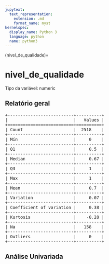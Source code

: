 ```yaml
--- 
jupytext:
  text_representation:
    extension: .md
    format_name: myst
kernelspec:
  display_name: Python 3
  language: python
  name: python3
---
```


(nivel_de_qualidade)= 

# nivel_de_qualidade
Tipo da variável: numeric
## Relatório geral

<pre>
+--------------------------+----------+
|                          |   Values |
+==========================+==========+
| Count                    |  2518    |
+--------------------------+----------+
| Mín                      |     0    |
+--------------------------+----------+
| Q1                       |     0.5  |
+--------------------------+----------+
| Median                   |     0.67 |
+--------------------------+----------+
| Q3                       |     1    |
+--------------------------+----------+
| Max                      |     1    |
+--------------------------+----------+
| Mean                     |     0.7  |
+--------------------------+----------+
| Variation                |     0.07 |
+--------------------------+----------+
| Coefficient of variation |     0.38 |
+--------------------------+----------+
| Kurtosis                 |    -0.28 |
+--------------------------+----------+
| Na                       |   158    |
+--------------------------+----------+
| Outliers                 |     0    |
+--------------------------+----------+
</pre>



## Análise Univariada

<div><script src="https://cdn.plot.ly/plotly-latest.min.js"></script><div class="plotly-graph-div" id="e8c43656-294e-4d91-a5b0-e6d86fa634ed" style="height:370px; width:800px;"></div><script type="text/javascript">                                    window.PLOTLYENV=window.PLOTLYENV || {};                                    if (document.getElementById("e8c43656-294e-4d91-a5b0-e6d86fa634ed")) {                    Plotly.newPlot(                        "e8c43656-294e-4d91-a5b0-e6d86fa634ed",                        [{"boxmean": true, "boxpoints": false, "marker": {"color": "rgba(20, 36, 44, 0.7)", "outliercolor": "rgba(233, 75, 59, 1)"}, "name": "", "type": "box", "xaxis": "x", "y": [0.5, 0.67, 0.5, 1.0, 0.33, 0.5, 0.33, 0.33, 1.0, 0.67, 0.17, 0.67, 0.67, 0.67, 0.67, 1.0, 1.0, 0.67, 0.83, 0.17, 0.17, 0.33, 0.67, 0.67, 0.33, 0.83, 0.83, 0.67, 0.67, 1.0, 0.67, 0.83, 1.0, 0.83, 0.83, 0.83, 0.83, 0.83, 0.83, 0.67, 0.67, 0.33, 0.67, 0.67, 0.17, 0.67, 0.33, 0.83, 1.0, 0.83, 1.0, 0.17, 0.33, 0.67, null, 0.67, 0.83, 0.67, 0.83, 1.0, 0.67, 0.67, 0.67, 0.67, 0.83, 0.5, 1.0, 1.0, 1.0, 0.67, 1.0, 0.67, 0.67, null, 0.33, 0.67, 0.83, 0.83, 0.83, 1.0, 1.0, 0.83, 0.67, 0.67, 0.67, 0.67, 0.67, 0.33, 0.5, 0.33, 0.67, 0.67, 0.5, 0.67, 0.67, 0.67, 0.67, 0.33, 0.33, 0.67, 0.67, 0.33, 0.33, 0.33, 0.33, 0.33, 0.33, 0.83, 0.67, 0.83, 0.83, 1.0, null, 0.5, 0.67, 0.83, 0.5, 0.67, 0.33, 0.33, 0.33, 0.67, 1.0, 0.33, 0.33, null, 0.5, 0.67, 0.67, 0.5, null, 0.17, 0.17, 0.17, 0.33, 0.33, 0.17, 0.17, 0.5, 0.5, 0.5, 0.5, 0.5, 0.5, 0.17, 0.33, 0.33, 0.33, 0.33, 0.33, 0.33, 0.33, 0.5, 0.5, 0.5, 0.5, 0.5, 0.5, 0.5, 0.5, 0.5, 0.5, 0.5, 0.5, 0.5, 0.5, 0.5, 0.5, 0.5, 0.5, 0.5, 0.67, 0.67, 0.67, 0.67, 0.33, 0.33, 0.33, 0.33, 0.33, 0.33, 0.33, 0.33, 1.0, 0.33, 0.33, 0.33, 0.33, 0.33, 0.33, 0.33, 0.33, 0.33, 0.33, 0.67, 0.67, 0.67, 0.67, 0.67, 0.5, 0.17, 0.17, 0.17, 0.17, 0.17, 0.17, 0.83, 0.83, 0.83, 0.83, 0.33, 0.33, 0.33, 0.33, 0.33, 0.33, 0.33, 0.33, 0.33, 0.33, 0.5, 0.5, 0.5, 0.5, 0.67, 0.67, 0.67, 0.67, 0.67, 0.67, 0.5, 0.5, 0.5, 0.67, 0.67, 0.67, 0.67, 0.67, 0.67, 0.67, 0.67, 0.67, 0.67, 0.67, 0.67, 0.67, 0.67, 0.67, 0.67, 1.0, 1.0, 1.0, 0.5, 0.67, 1.0, 0.67, 1.0, 0.83, 1.0, 1.0, 0.5, 1.0, 0.5, 1.0, 0.0, 1.0, 0.67, 1.0, 1.0, 1.0, null, 0.83, 1.0, 0.83, 1.0, 0.33, 1.0, 0.67, 1.0, 0.67, 0.33, 0.83, 0.67, 0.83, 0.67, 0.5, 0.33, 0.67, null, 1.0, 0.33, 0.33, 0.67, 1.0, 0.5, 0.33, 0.67, 1.0, 0.67, 1.0, 0.67, 0.5, 0.67, 0.67, 1.0, 0.67, 1.0, 1.0, 0.33, 0.67, 0.5, 0.67, 0.33, 0.83, 1.0, 1.0, 0.17, 0.67, 1.0, 0.67, 0.67, null, 0.83, 0.5, 0.67, 0.33, 0.83, 0.33, 0.67, 0.67, 0.67, 0.83, 0.67, 0.67, 0.5, 1.0, 1.0, 0.67, 0.33, 0.5, 0.5, 0.33, 0.33, 0.83, 1.0, 1.0, 1.0, 0.67, 0.33, 0.17, 0.67, 0.33, 1.0, 0.83, 0.67, 0.67, 0.33, 0.0, 1.0, 0.5, 1.0, 0.5, 1.0, 0.5, 0.5, 0.67, 0.83, 0.33, 0.33, 0.5, 0.67, 0.0, 0.33, 0.5, 1.0, 1.0, 1.0, 0.0, 0.5, 0.0, 0.83, 0.67, 0.33, 0.83, 0.33, 0.67, 0.67, 1.0, 1.0, 1.0, 0.67, 1.0, 1.0, 1.0, 0.0, 0.83, 0.83, 0.5, 0.67, 0.83, 0.33, 0.33, 0.83, 0.5, 0.67, 0.33, 0.5, 0.83, 0.33, 0.33, 1.0, 0.67, 0.33, 0.67, 0.33, 0.67, 0.33, 0.33, 0.5, 1.0, 1.0, 1.0, 0.5, 0.0, 0.33, 0.83, 1.0, 1.0, 0.67, 0.83, 0.67, 0.67, 0.33, 0.33, 0.5, 0.33, 0.5, 0.33, 0.67, 0.5, 0.33, 0.33, 0.17, 1.0, 1.0, 0.83, 1.0, 1.0, 1.0, 0.33, 0.67, 0.5, 0.67, 0.67, 0.33, 0.33, 0.83, 0.83, 0.83, 0.33, 0.67, 0.67, 1.0, 0.33, 0.83, 1.0, 0.33, 0.0, 1.0, 0.33, 0.17, 0.83, 0.67, 0.67, 0.67, 0.67, 0.67, 1.0, 1.0, 0.33, 0.67, 0.33, 0.0, 0.33, 1.0, 1.0, 1.0, 1.0, 0.33, 0.33, 0.33, 0.67, 0.67, 1.0, 1.0, 1.0, 0.83, 0.33, 0.67, 0.83, 1.0, 0.83, 0.33, 0.33, 0.33, 1.0, 1.0, 1.0, 0.67, 0.0, 0.67, 0.67, 1.0, 0.33, 0.0, 0.33, 0.17, 0.0, 0.0, 1.0, 1.0, 0.33, 0.67, 1.0, 0.83, 1.0, 1.0, 0.83, 1.0, 0.0, 1.0, 0.5, 0.5, 0.83, 0.0, 0.33, 0.67, 0.33, 0.33, 0.33, 0.33, 0.5, 1.0, 0.17, 0.17, 1.0, 0.33, 1.0, 0.33, 0.83, 1.0, 1.0, 1.0, 0.83, 0.67, 0.33, 0.67, 0.5, 0.33, 0.67, 0.33, 1.0, 1.0, 0.33, 0.67, 0.33, 0.33, 1.0, 0.67, 0.33, 0.33, 1.0, 0.67, 0.33, 0.67, 0.67, 0.33, 1.0, 0.67, 0.67, 1.0, 1.0, 0.83, 1.0, 0.33, 0.5, 0.67, 1.0, 0.67, 0.0, 1.0, 0.83, null, 1.0, 0.83, null, 1.0, 0.67, 0.33, 0.5, 1.0, 0.0, 0.33, 1.0, 0.67, 0.67, 0.33, 1.0, 0.67, null, 0.67, 1.0, 1.0, 0.0, 0.67, 1.0, 0.67, 0.83, 1.0, 0.67, 0.0, 0.67, 0.5, 0.5, 0.67, 0.83, 1.0, 1.0, 1.0, 1.0, 0.33, 0.0, 0.33, 0.67, 0.5, 0.67, 0.67, 0.67, 1.0, 1.0, 0.67, 0.67, 0.67, 0.67, 1.0, 1.0, 1.0, 1.0, 1.0, 0.67, 0.67, 0.67, 0.67, 0.67, 0.67, 0.67, 0.67, 0.67, 0.67, 0.67, 0.67, 0.67, 0.67, 0.67, 0.67, 0.67, 0.67, 0.67, 0.67, 0.67, 0.67, 0.67, 0.67, 0.67, 0.67, 0.67, 0.67, 0.67, 0.67, 0.67, 0.67, 0.67, 0.67, 0.67, 0.67, 0.67, 0.67, 0.67, 0.67, 0.67, 0.67, 0.67, 0.67, 0.67, 0.67, 0.67, 0.67, 0.67, 0.67, 0.67, 0.67, 1.0, 1.0, 1.0, 1.0, 1.0, 1.0, 1.0, 1.0, 0.67, 0.83, 0.83, 0.67, 0.67, 0.67, 0.67, 0.67, 0.67, 0.67, 0.67, 0.67, 0.67, 1.0, 1.0, 0.67, 0.67, 1.0, 1.0, 1.0, 1.0, 1.0, 1.0, 1.0, 1.0, 1.0, 0.67, 0.33, 1.0, 0.33, 0.33, 1.0, 0.83, 1.0, 1.0, 1.0, 1.0, 1.0, 1.0, 1.0, null, 0.33, 1.0, 1.0, 1.0, 1.0, 0.33, null, null, null, 0.5, 0.5, 0.67, 1.0, 0.67, 1.0, 0.83, 1.0, 1.0, 1.0, 1.0, 1.0, 1.0, 1.0, 0.83, 1.0, 0.83, 0.67, 0.83, 1.0, 0.83, 0.83, 0.67, 0.67, 1.0, 0.83, 0.83, 0.83, 0.33, 1.0, 0.67, 0.67, 0.67, 0.83, 0.5, 0.67, 1.0, 1.0, 1.0, 1.0, 1.0, 1.0, 0.67, 0.67, 0.67, 0.67, 1.0, 1.0, 1.0, 0.5, 1.0, 1.0, 0.83, 0.83, 1.0, null, 0.67, 0.83, 0.83, 0.83, 0.83, 1.0, 1.0, 0.83, 0.83, null, 0.67, 0.83, 1.0, 1.0, 1.0, 0.67, 0.83, 1.0, 1.0, 1.0, 1.0, 1.0, 1.0, 1.0, 1.0, 1.0, 1.0, null, 1.0, 0.83, 1.0, 1.0, 1.0, 0.83, 1.0, 0.67, 0.67, 0.83, 0.67, 0.83, 0.67, 0.67, 0.67, 0.67, 1.0, 0.83, 0.83, 0.83, 0.83, 0.83, 1.0, 1.0, 0.83, 0.67, 0.33, 0.33, 0.67, 0.67, 0.67, 0.33, 1.0, 1.0, 1.0, 1.0, 1.0, 1.0, 1.0, 1.0, 1.0, 1.0, 1.0, 1.0, 1.0, 0.83, 0.83, 0.83, 0.83, 0.83, 0.83, 0.67, 0.67, 0.67, 0.67, 0.83, 0.67, 0.67, 0.83, 0.83, 0.67, 0.67, 0.67, 0.67, 0.67, 0.33, 1.0, 1.0, 1.0, 0.83, 1.0, 0.67, 0.67, 0.5, 0.83, 0.33, 0.67, 0.5, 0.83, 0.83, 0.67, 0.67, 0.67, 0.67, 0.67, 0.67, 0.67, 0.67, 0.83, 1.0, 0.67, 0.67, 0.67, 0.67, 0.67, 1.0, 1.0, 1.0, 0.83, 0.67, 0.67, 0.67, 0.67, 0.67, 0.67, 0.83, 1.0, 1.0, 1.0, 1.0, 1.0, 1.0, 1.0, 0.33, 0.33, 1.0, 1.0, 0.83, 1.0, 0.83, 0.83, 0.5, 1.0, 1.0, 0.83, 1.0, 1.0, 1.0, 1.0, 1.0, 1.0, 1.0, 1.0, 0.83, 1.0, 1.0, 0.83, 0.83, 0.67, 1.0, 1.0, 1.0, 0.83, 1.0, 1.0, 1.0, 0.5, 0.67, 1.0, 1.0, 0.67, 1.0, 1.0, null, null, 0.17, 0.33, 1.0, null, 0.67, 0.67, 0.67, 0.67, 0.5, null, null, 1.0, 1.0, 0.83, 0.0, null, null, 0.33, 0.0, null, 0.83, 1.0, 0.67, 0.83, 0.83, 0.83, 0.5, 0.33, 0.83, 1.0, 1.0, 1.0, 0.83, 0.83, null, 0.33, 0.67, null, null, 0.83, 1.0, 0.67, 0.83, 1.0, 1.0, null, null, 1.0, null, null, null, 0.0, 1.0, null, null, 1.0, 0.67, 0.67, 0.67, 1.0, 0.67, 0.67, null, 0.67, 0.67, 1.0, 0.67, null, 0.67, 1.0, 1.0, 1.0, 0.67, 1.0, 0.67, null, 0.67, 1.0, 1.0, null, 1.0, 1.0, null, null, 1.0, null, 0.67, 0.5, 0.67, 0.67, 1.0, 1.0, 1.0, 1.0, 1.0, 1.0, 0.67, null, 0.67, 1.0, 0.83, 0.83, 0.83, 0.83, 1.0, 1.0, 1.0, 0.33, 1.0, 1.0, 1.0, 1.0, 1.0, 1.0, null, 0.83, 1.0, 0.67, 0.67, 1.0, 1.0, 1.0, 1.0, null, 0.83, 1.0, 0.67, 0.33, 1.0, 0.67, 0.67, 1.0, 1.0, 0.67, 0.67, 1.0, 0.33, 1.0, 1.0, 1.0, 1.0, 0.67, null, 0.67, null, 0.67, null, 0.67, 0.67, null, 0.67, 1.0, 1.0, 1.0, 1.0, 0.67, 1.0, 1.0, 1.0, 0.67, 0.67, 0.67, 0.67, 0.67, 0.67, null, 0.67, 1.0, 1.0, 1.0, 0.67, null, 0.67, 0.83, 1.0, 0.67, 0.67, 0.67, 0.67, 0.67, 0.67, 0.67, 0.67, null, 0.83, 0.83, 0.67, 0.83, 0.67, null, 0.33, 0.67, 0.67, 0.67, 1.0, 0.83, 0.83, 0.83, 1.0, 1.0, 0.67, 1.0, 1.0, 1.0, 1.0, 0.83, 0.83, 0.67, 0.67, 0.67, 0.67, 0.67, 0.67, 0.67, 0.33, 0.67, 1.0, 1.0, 0.33, null, 1.0, 1.0, 1.0, 1.0, 1.0, 1.0, 1.0, 0.67, null, 1.0, 1.0, null, 0.67, 1.0, 0.5, 0.67, 0.83, 0.67, 0.67, 1.0, 1.0, 1.0, 0.83, 0.67, 0.0, 0.0, 0.67, 0.67, 0.83, 1.0, 1.0, 0.83, 0.67, 0.67, 0.83, 1.0, 1.0, 1.0, 0.83, 0.83, 1.0, 1.0, 1.0, 1.0, 0.83, 0.67, 0.67, 0.67, 0.67, 1.0, 0.83, 0.83, 0.17, 0.83, 1.0, 1.0, 1.0, 0.83, 1.0, 1.0, 0.83, 1.0, 1.0, 1.0, 1.0, 1.0, 1.0, 1.0, 1.0, 1.0, 0.67, 1.0, null, 1.0, 1.0, 0.83, 1.0, 1.0, 1.0, 1.0, 0.83, 1.0, 1.0, 1.0, 1.0, 1.0, 1.0, 1.0, 1.0, 1.0, 0.83, 1.0, 1.0, 1.0, 1.0, 1.0, 1.0, 0.67, 0.67, 0.67, 0.33, 0.67, 0.33, 1.0, 1.0, 1.0, 0.67, 0.83, 1.0, 0.67, 0.67, 0.83, 0.67, 0.67, 0.83, 1.0, 0.67, 1.0, 1.0, 1.0, 0.67, 0.67, 1.0, 1.0, 1.0, 1.0, 1.0, 0.0, 0.33, 1.0, 0.67, 0.83, 0.33, 0.33, 1.0, 0.33, 0.17, 0.0, 0.5, 0.67, 0.83, 0.67, 0.5, 0.33, 0.33, 0.33, 0.83, 0.17, 0.67, 0.67, 1.0, 0.67, 0.5, 0.5, 0.67, 0.0, 1.0, 0.33, 0.67, 0.5, 0.5, 1.0, 1.0, 0.33, 0.5, 0.5, 0.67, 0.33, 0.5, 1.0, 1.0, 0.67, 0.0, 0.0, 1.0, 1.0, 0.33, 0.5, 0.0, 0.67, 0.17, 1.0, 0.33, 0.0, 1.0, 0.67, 0.5, 0.0, 0.5, 0.5, 1.0, 0.67, 0.33, 0.67, 0.33, 0.5, 0.67, 0.67, 0.0, 0.67, 0.67, 0.33, 0.33, 0.5, 0.67, 0.5, 1.0, 1.0, 0.67, 0.5, 0.33, 0.0, 0.67, 0.33, 0.33, 0.0, 0.33, 1.0, 0.67, 1.0, 0.33, 0.83, 0.5, 0.33, 0.67, 0.5, 0.67, 0.0, 1.0, 0.33, 0.67, 1.0, 0.67, 0.0, 0.5, 0.67, 0.33, 0.33, 0.67, 0.83, 0.33, 0.33, 0.33, 0.5, 0.5, 0.83, 0.67, 0.67, 0.33, 0.67, 0.33, 0.67, 0.33, 0.33, 0.67, 0.0, 1.0, 0.5, 0.83, 0.33, 0.67, 0.0, 0.33, 1.0, 1.0, 0.33, 0.33, 0.83, 0.33, 1.0, 0.83, 0.67, null, 1.0, 0.83, 0.67, 1.0, 0.5, 0.67, 1.0, 0.33, 0.67, 0.0, 0.5, 0.67, 0.67, 1.0, 0.0, 0.67, 0.83, 1.0, 0.5, 0.5, 0.67, 1.0, 1.0, 0.67, 1.0, 0.67, 0.67, 1.0, 1.0, 0.67, 0.83, 0.33, 1.0, 1.0, 0.0, 1.0, 0.0, 0.0, 1.0, 0.67, 1.0, 1.0, 0.67, 0.83, 1.0, 0.83, 1.0, 1.0, 1.0, 0.67, 0.67, 0.67, 0.67, 0.5, 1.0, 1.0, 0.33, 0.67, 1.0, 1.0, 1.0, 0.67, 1.0, 0.83, 1.0, 0.67, 0.67, 1.0, 1.0, 1.0, 1.0, 1.0, 1.0, 0.67, 0.5, 0.5, 1.0, 1.0, 1.0, 1.0, 1.0, 0.67, 0.83, 1.0, 1.0, 1.0, 1.0, 1.0, 1.0, 1.0, 1.0, 0.67, 0.67, 1.0, 1.0, 1.0, 0.67, 0.67, 0.67, 1.0, 0.5, 0.67, 0.67, 0.5, 1.0, 0.17, 0.67, 0.33, 0.33, 0.67, 0.67, 0.67, 0.67, 0.33, 1.0, 1.0, 0.33, 0.33, 1.0, 1.0, 1.0, 1.0, 1.0, 1.0, 0.67, 0.67, 1.0, 0.67, 0.67, 0.67, 0.67, 1.0, 1.0, 1.0, 1.0, 0.67, 1.0, 0.67, 0.67, 0.67, 0.5, 0.0, 0.67, 0.0, 0.17, 0.17, 0.67, 0.33, 0.83, 0.67, 0.67, 0.83, 0.67, 1.0, 0.67, 0.83, 0.67, 0.67, 0.83, 0.5, 1.0, 1.0, null, 0.83, null, 1.0, 1.0, 0.5, 0.5, 1.0, 0.5, 0.5, 0.5, 0.5, 0.83, 0.67, 0.67, 1.0, 1.0, 1.0, 1.0, 1.0, 1.0, 0.33, 0.33, 1.0, 0.5, 0.5, 0.5, 0.5, 0.5, 0.5, 0.5, 0.67, 1.0, 0.5, 0.5, 0.67, 0.67, 0.67, 0.67, 0.67, 0.67, 1.0, 0.0, 1.0, 1.0, 0.5, 0.67, 0.67, 0.67, 0.67, 0.67, 0.33, 0.33, 0.33, 1.0, 0.83, 1.0, 1.0, 1.0, 1.0, 1.0, 1.0, 1.0, 1.0, 1.0, 1.0, 1.0, 1.0, 1.0, 1.0, 1.0, 1.0, 1.0, 0.5, 0.67, 0.33, 0.33, 0.33, 0.67, 0.67, 0.67, 0.67, 0.67, null, 0.67, 0.67, 0.67, 0.67, 0.67, 1.0, 1.0, 0.67, 0.83, 0.67, 0.33, 1.0, 0.67, 0.33, 0.67, 0.67, 0.67, 0.67, 0.67, 0.67, 0.17, 0.17, 0.17, 0.17, 0.17, 0.5, 0.83, 0.17, 0.17, 0.5, 1.0, 1.0, 1.0, 1.0, 1.0, 1.0, 0.0, 1.0, 1.0, 1.0, 1.0, 0.0, 1.0, 1.0, 1.0, 1.0, 0.5, 0.5, 0.33, 1.0, 0.33, 0.33, 0.33, 0.67, 1.0, 0.33, 1.0, 0.5, 0.17, 0.67, 0.67, 0.67, 0.67, 0.67, 0.67, 0.67, null, 0.67, null, 0.67, 0.33, 0.33, 0.67, 0.67, 0.67, 0.33, 0.33, 0.67, 0.33, 0.33, 0.17, 0.0, 1.0, 0.5, 1.0, 0.83, 0.83, 0.5, 0.5, 0.5, 1.0, 0.33, 0.67, 0.33, 0.33, 0.33, 0.33, 0.17, null, null, null, 0.33, 0.67, 0.67, 0.67, 0.67, 0.5, 0.67, 0.17, 0.5, 0.17, 0.17, 0.17, 0.0, 0.0, 0.0, 0.33, 0.17, null, 0.5, 0.5, 0.5, 0.5, 0.33, 0.33, 0.67, null, null, null, 0.33, 0.33, null, 0.0, 0.33, 0.67, 0.67, 0.67, 0.67, 0.67, 0.67, 0.67, 0.33, 0.33, 0.0, 0.0, 0.0, 0.0, 0.0, 0.0, 1.0, 0.5, 0.17, null, null, null, 0.83, null, 0.33, 0.67, 0.67, 0.67, 0.67, 0.83, 0.5, 0.83, 0.83, 0.83, 0.67, 0.5, 0.67, 0.67, 0.67, 0.67, 0.67, 0.67, 0.83, 0.83, 0.67, 0.67, 0.67, 0.67, 0.67, 0.83, 0.67, 0.83, 0.5, 0.67, 0.83, 0.67, 0.67, 0.83, 0.67, 0.83, 0.83, 0.83, 0.83, 0.67, 0.83, 0.83, 0.83, 0.83, 0.83, 0.67, 0.83, 0.67, 0.67, 0.67, 0.67, 0.67, 0.67, 0.67, 0.67, 0.67, 0.67, 0.67, 0.67, 0.67, 0.67, 0.67, 0.67, 0.67, 0.67, 0.67, 0.67, 0.67, 0.67, 0.67, 0.67, 0.67, 0.67, 0.67, 0.67, 0.67, null, null, null, null, null, 0.67, 0.67, 0.83, 0.83, 0.83, 0.83, 0.67, 0.67, 0.67, 0.67, 0.67, 0.67, 0.67, 0.67, 0.67, 0.67, 0.67, 0.67, 0.67, 0.83, 0.67, 0.67, 0.83, 0.83, 0.67, 0.83, 0.83, 0.83, 0.67, 0.67, 0.67, 0.67, 0.67, 0.67, 0.67, 0.67, 0.67, 0.67, 0.67, 0.67, 0.67, 0.67, 0.67, 0.67, 0.67, 0.67, 0.67, 0.67, 0.67, 0.67, 0.67, 0.67, 0.67, 0.67, 0.67, 0.67, 0.67, 0.67, 0.67, null, 0.67, null, 0.5, 0.5, 0.17, 0.33, 0.5, 0.33, 0.67, 0.33, 0.67, 0.0, 0.17, 0.67, 0.67, 1.0, 1.0, 1.0, 1.0, 0.67, 0.67, 0.67, 0.67, 0.67, 0.33, 0.67, 0.33, 0.33, 1.0, 0.67, 0.83, 0.67, 0.5, 0.67, 0.67, 0.83, 0.83, 0.67, 0.33, 0.33, 0.33, 0.33, 0.33, 0.5, 0.33, 0.67, 0.5, 0.67, 0.5, 0.67, 0.67, 0.67, 0.67, 0.5, 0.5, 0.33, 0.67, 0.33, 0.33, 0.33, 0.33, 0.33, 0.33, 0.33, 0.67, 0.67, 0.67, null, 0.33, 0.33, 0.33, 0.33, 0.33, 0.33, 0.33, 0.33, 0.5, 0.67, 0.67, 0.33, 0.67, 0.67, 0.67, 0.33, 0.17, 0.33, 0.33, 0.33, 0.33, 0.33, 0.33, 0.67, 0.33, 0.67, 0.33, 0.33, 0.33, 0.33, 0.33, 0.33, 0.33, 0.33, null, null, 0.33, 0.67, null, 0.33, null, 0.17, 0.67, 0.67, 0.67, 0.67, 0.67, 0.67, 0.33, 0.67, 0.33, 0.33, 0.67, 0.33, 0.67, 0.33, 0.67, 0.33, 0.33, 0.5, 0.83, 1.0, 0.67, 0.83, 0.67, 0.33, 0.33, 0.0, 0.83, 0.83, 0.83, 0.67, 0.5, 0.67, 0.67, 0.67, 0.83, 0.5, 0.67, 0.67, 0.67, 0.67, 0.67, 0.67, 0.67, 0.67, 0.67, 0.67, 0.67, 0.67, 0.5, 0.5, 0.67, 0.67, 0.33, 0.67, 0.67, 0.67, 0.5, 0.67, 0.67, 0.5, 0.67, 0.67, 0.67, 0.67, 0.5, 0.67, 0.67, 0.67, 0.5, 0.67, 0.67, 0.67, 0.67, 0.67, 0.33, 0.33, 0.33, 0.67, 0.5, 0.67, 0.67, 0.67, 0.67, 0.33, 0.5, 0.67, 0.67, 0.67, 0.67, 0.67, 0.67, 0.67, 0.67, 0.67, 0.67, 0.5, 0.67, 0.67, 0.67, 0.67, 0.67, 0.67, 0.67, 0.67, 0.5, 0.67, 0.67, 0.5, 0.33, 0.67, 0.67, 0.67, 0.67, 0.67, 0.5, 0.5, 0.67, 0.67, 0.83, 1.0, 0.67, 0.67, 0.67, 0.33, 0.67, 0.83, 0.83, 0.83, 0.83, 1.0, 0.83, 1.0, 0.67, 0.5, 0.67, 0.33, 1.0, 1.0, 0.67, 0.67, 1.0, 1.0, 1.0, null, null, 1.0, 1.0, 1.0, 1.0, 1.0, 1.0, 1.0, 1.0, 0.67, 0.67, 1.0, 1.0, 1.0, 1.0, 1.0, 0.33, 1.0, 0.0, 1.0, 1.0, 1.0, 1.0, 1.0, 1.0, 1.0, 0.67, 0.67, 0.67, 0.67, 1.0, 1.0, 1.0, 1.0, 1.0, 1.0, 1.0, 1.0, 1.0, 1.0, 1.0, 1.0, 1.0, 1.0, 1.0, 1.0, 1.0, 1.0, 1.0, 1.0, 1.0, 1.0, 1.0, 1.0, 1.0, 1.0, 1.0, 1.0, 1.0, 1.0, 1.0, 1.0, 1.0, 1.0, 1.0, 1.0, 1.0, 1.0, 1.0, 1.0, 0.67, 0.67, 1.0, 1.0, 1.0, 1.0, 1.0, 1.0, 1.0, 1.0, 1.0, 1.0, 1.0, 1.0, 1.0, 1.0, 1.0, 1.0, 1.0, 1.0, 1.0, 1.0, 1.0, 1.0, 1.0, 1.0, 0.83, 1.0, 1.0, 1.0, 1.0, 1.0, 1.0, 1.0, 1.0, null, 1.0, null, null, null, 1.0, null, null, null, null, null, null, null, 1.0, null, 1.0, null, null, null, null, null, null, 1.0, 0.83, 1.0, 1.0, 1.0, 1.0, 1.0, null, null, 1.0, null, null, null, 1.0, 1.0, 1.0, 1.0, 1.0, 1.0, 1.0, 1.0, 1.0, 1.0, 1.0, 1.0, 1.0, 1.0, 1.0, null, 1.0, 1.0, 1.0, 1.0, 1.0, null, null, null, 1.0, 1.0, 1.0, null, null, 1.0, null, 1.0, null, 1.0, 0.67, 1.0, 1.0, 1.0, 1.0, 1.0, 0.83, 0.83, 0.83, 0.83, 1.0, 1.0, null, 1.0, 1.0, 0.83, 0.83, null, null, null, null, null, null, null, null, null, 1.0, null, null, null, null, 1.0, 1.0, 1.0, 1.0, null, null, null, 1.0, 1.0, null, 1.0, 0.83, 0.67, 0.67, 0.67, 0.67, null, null, 1.0, 1.0, 1.0, null, null, null, null, 0.5, 0.67, null, null, 1.0, 1.0, 1.0, null, 1.0, null, null, null, null, null, 1.0, null, null, 0.67, 0.67, 0.67, 0.67, 0.5, 0.33, 0.33, 0.0, 0.83, 0.67, 0.17, 0.67, 0.5, 0.5, 0.0, 0.0, 0.17, 0.33, 0.83, 0.5, 0.5, 0.0, 0.17, 0.17, 0.33, 0.5, 0.83, 0.5, 0.5, 0.67, 1.0, 0.67, 0.67, 1.0, 1.0, 0.67, 1.0, 0.67, 0.67, 1.0, 1.0, 0.67, 0.5, 0.33, 0.5, 0.67, 0.67, 0.5, 0.67, 0.33, 0.67, 0.33, 0.67, 0.83, 1.0, 0.83, 0.67, 0.5, 0.5, 0.0, 0.5, 0.5, 0.5, 0.67, 0.33, 0.67, 0.67, 0.5, 0.67, 0.17, 0.5, 0.33, 0.67, 0.83, 0.83, 1.0, 0.67, 1.0, 0.67, 0.67, 0.17, 0.5, 0.67, 0.33, 0.67, 0.5, 0.5, 0.67, 0.67, 0.67, 0.67, 1.0, 1.0, 1.0, 0.67, 0.33, 0.33, 0.83, 0.67, 0.5, 0.33, 0.67, 0.67, 0.67, null, 0.5, 0.83, 1.0, 0.83, 0.67, 0.67, 0.67, 0.67, 0.67, 0.83, 0.5, 0.67, 0.67, 0.67, 0.67, 0.67, 0.67, 0.5, 0.67, 0.83, 0.67, 1.0, 0.83, 1.0, 0.67, 0.83, 0.83, 0.67, 1.0, 0.83, 0.67, 0.67, 1.0, null, null], "yaxis": "y"}, {"marker": {"color": "rgba(20, 36, 44, 0.7)"}, "name": "", "points": false, "type": "violin", "xaxis": "x2", "y": [0.5, 0.67, 0.5, 1.0, 0.33, 0.5, 0.33, 0.33, 1.0, 0.67, 0.17, 0.67, 0.67, 0.67, 0.67, 1.0, 1.0, 0.67, 0.83, 0.17, 0.17, 0.33, 0.67, 0.67, 0.33, 0.83, 0.83, 0.67, 0.67, 1.0, 0.67, 0.83, 1.0, 0.83, 0.83, 0.83, 0.83, 0.83, 0.83, 0.67, 0.67, 0.33, 0.67, 0.67, 0.17, 0.67, 0.33, 0.83, 1.0, 0.83, 1.0, 0.17, 0.33, 0.67, null, 0.67, 0.83, 0.67, 0.83, 1.0, 0.67, 0.67, 0.67, 0.67, 0.83, 0.5, 1.0, 1.0, 1.0, 0.67, 1.0, 0.67, 0.67, null, 0.33, 0.67, 0.83, 0.83, 0.83, 1.0, 1.0, 0.83, 0.67, 0.67, 0.67, 0.67, 0.67, 0.33, 0.5, 0.33, 0.67, 0.67, 0.5, 0.67, 0.67, 0.67, 0.67, 0.33, 0.33, 0.67, 0.67, 0.33, 0.33, 0.33, 0.33, 0.33, 0.33, 0.83, 0.67, 0.83, 0.83, 1.0, null, 0.5, 0.67, 0.83, 0.5, 0.67, 0.33, 0.33, 0.33, 0.67, 1.0, 0.33, 0.33, null, 0.5, 0.67, 0.67, 0.5, null, 0.17, 0.17, 0.17, 0.33, 0.33, 0.17, 0.17, 0.5, 0.5, 0.5, 0.5, 0.5, 0.5, 0.17, 0.33, 0.33, 0.33, 0.33, 0.33, 0.33, 0.33, 0.5, 0.5, 0.5, 0.5, 0.5, 0.5, 0.5, 0.5, 0.5, 0.5, 0.5, 0.5, 0.5, 0.5, 0.5, 0.5, 0.5, 0.5, 0.5, 0.67, 0.67, 0.67, 0.67, 0.33, 0.33, 0.33, 0.33, 0.33, 0.33, 0.33, 0.33, 1.0, 0.33, 0.33, 0.33, 0.33, 0.33, 0.33, 0.33, 0.33, 0.33, 0.33, 0.67, 0.67, 0.67, 0.67, 0.67, 0.5, 0.17, 0.17, 0.17, 0.17, 0.17, 0.17, 0.83, 0.83, 0.83, 0.83, 0.33, 0.33, 0.33, 0.33, 0.33, 0.33, 0.33, 0.33, 0.33, 0.33, 0.5, 0.5, 0.5, 0.5, 0.67, 0.67, 0.67, 0.67, 0.67, 0.67, 0.5, 0.5, 0.5, 0.67, 0.67, 0.67, 0.67, 0.67, 0.67, 0.67, 0.67, 0.67, 0.67, 0.67, 0.67, 0.67, 0.67, 0.67, 0.67, 1.0, 1.0, 1.0, 0.5, 0.67, 1.0, 0.67, 1.0, 0.83, 1.0, 1.0, 0.5, 1.0, 0.5, 1.0, 0.0, 1.0, 0.67, 1.0, 1.0, 1.0, null, 0.83, 1.0, 0.83, 1.0, 0.33, 1.0, 0.67, 1.0, 0.67, 0.33, 0.83, 0.67, 0.83, 0.67, 0.5, 0.33, 0.67, null, 1.0, 0.33, 0.33, 0.67, 1.0, 0.5, 0.33, 0.67, 1.0, 0.67, 1.0, 0.67, 0.5, 0.67, 0.67, 1.0, 0.67, 1.0, 1.0, 0.33, 0.67, 0.5, 0.67, 0.33, 0.83, 1.0, 1.0, 0.17, 0.67, 1.0, 0.67, 0.67, null, 0.83, 0.5, 0.67, 0.33, 0.83, 0.33, 0.67, 0.67, 0.67, 0.83, 0.67, 0.67, 0.5, 1.0, 1.0, 0.67, 0.33, 0.5, 0.5, 0.33, 0.33, 0.83, 1.0, 1.0, 1.0, 0.67, 0.33, 0.17, 0.67, 0.33, 1.0, 0.83, 0.67, 0.67, 0.33, 0.0, 1.0, 0.5, 1.0, 0.5, 1.0, 0.5, 0.5, 0.67, 0.83, 0.33, 0.33, 0.5, 0.67, 0.0, 0.33, 0.5, 1.0, 1.0, 1.0, 0.0, 0.5, 0.0, 0.83, 0.67, 0.33, 0.83, 0.33, 0.67, 0.67, 1.0, 1.0, 1.0, 0.67, 1.0, 1.0, 1.0, 0.0, 0.83, 0.83, 0.5, 0.67, 0.83, 0.33, 0.33, 0.83, 0.5, 0.67, 0.33, 0.5, 0.83, 0.33, 0.33, 1.0, 0.67, 0.33, 0.67, 0.33, 0.67, 0.33, 0.33, 0.5, 1.0, 1.0, 1.0, 0.5, 0.0, 0.33, 0.83, 1.0, 1.0, 0.67, 0.83, 0.67, 0.67, 0.33, 0.33, 0.5, 0.33, 0.5, 0.33, 0.67, 0.5, 0.33, 0.33, 0.17, 1.0, 1.0, 0.83, 1.0, 1.0, 1.0, 0.33, 0.67, 0.5, 0.67, 0.67, 0.33, 0.33, 0.83, 0.83, 0.83, 0.33, 0.67, 0.67, 1.0, 0.33, 0.83, 1.0, 0.33, 0.0, 1.0, 0.33, 0.17, 0.83, 0.67, 0.67, 0.67, 0.67, 0.67, 1.0, 1.0, 0.33, 0.67, 0.33, 0.0, 0.33, 1.0, 1.0, 1.0, 1.0, 0.33, 0.33, 0.33, 0.67, 0.67, 1.0, 1.0, 1.0, 0.83, 0.33, 0.67, 0.83, 1.0, 0.83, 0.33, 0.33, 0.33, 1.0, 1.0, 1.0, 0.67, 0.0, 0.67, 0.67, 1.0, 0.33, 0.0, 0.33, 0.17, 0.0, 0.0, 1.0, 1.0, 0.33, 0.67, 1.0, 0.83, 1.0, 1.0, 0.83, 1.0, 0.0, 1.0, 0.5, 0.5, 0.83, 0.0, 0.33, 0.67, 0.33, 0.33, 0.33, 0.33, 0.5, 1.0, 0.17, 0.17, 1.0, 0.33, 1.0, 0.33, 0.83, 1.0, 1.0, 1.0, 0.83, 0.67, 0.33, 0.67, 0.5, 0.33, 0.67, 0.33, 1.0, 1.0, 0.33, 0.67, 0.33, 0.33, 1.0, 0.67, 0.33, 0.33, 1.0, 0.67, 0.33, 0.67, 0.67, 0.33, 1.0, 0.67, 0.67, 1.0, 1.0, 0.83, 1.0, 0.33, 0.5, 0.67, 1.0, 0.67, 0.0, 1.0, 0.83, null, 1.0, 0.83, null, 1.0, 0.67, 0.33, 0.5, 1.0, 0.0, 0.33, 1.0, 0.67, 0.67, 0.33, 1.0, 0.67, null, 0.67, 1.0, 1.0, 0.0, 0.67, 1.0, 0.67, 0.83, 1.0, 0.67, 0.0, 0.67, 0.5, 0.5, 0.67, 0.83, 1.0, 1.0, 1.0, 1.0, 0.33, 0.0, 0.33, 0.67, 0.5, 0.67, 0.67, 0.67, 1.0, 1.0, 0.67, 0.67, 0.67, 0.67, 1.0, 1.0, 1.0, 1.0, 1.0, 0.67, 0.67, 0.67, 0.67, 0.67, 0.67, 0.67, 0.67, 0.67, 0.67, 0.67, 0.67, 0.67, 0.67, 0.67, 0.67, 0.67, 0.67, 0.67, 0.67, 0.67, 0.67, 0.67, 0.67, 0.67, 0.67, 0.67, 0.67, 0.67, 0.67, 0.67, 0.67, 0.67, 0.67, 0.67, 0.67, 0.67, 0.67, 0.67, 0.67, 0.67, 0.67, 0.67, 0.67, 0.67, 0.67, 0.67, 0.67, 0.67, 0.67, 0.67, 0.67, 1.0, 1.0, 1.0, 1.0, 1.0, 1.0, 1.0, 1.0, 0.67, 0.83, 0.83, 0.67, 0.67, 0.67, 0.67, 0.67, 0.67, 0.67, 0.67, 0.67, 0.67, 1.0, 1.0, 0.67, 0.67, 1.0, 1.0, 1.0, 1.0, 1.0, 1.0, 1.0, 1.0, 1.0, 0.67, 0.33, 1.0, 0.33, 0.33, 1.0, 0.83, 1.0, 1.0, 1.0, 1.0, 1.0, 1.0, 1.0, null, 0.33, 1.0, 1.0, 1.0, 1.0, 0.33, null, null, null, 0.5, 0.5, 0.67, 1.0, 0.67, 1.0, 0.83, 1.0, 1.0, 1.0, 1.0, 1.0, 1.0, 1.0, 0.83, 1.0, 0.83, 0.67, 0.83, 1.0, 0.83, 0.83, 0.67, 0.67, 1.0, 0.83, 0.83, 0.83, 0.33, 1.0, 0.67, 0.67, 0.67, 0.83, 0.5, 0.67, 1.0, 1.0, 1.0, 1.0, 1.0, 1.0, 0.67, 0.67, 0.67, 0.67, 1.0, 1.0, 1.0, 0.5, 1.0, 1.0, 0.83, 0.83, 1.0, null, 0.67, 0.83, 0.83, 0.83, 0.83, 1.0, 1.0, 0.83, 0.83, null, 0.67, 0.83, 1.0, 1.0, 1.0, 0.67, 0.83, 1.0, 1.0, 1.0, 1.0, 1.0, 1.0, 1.0, 1.0, 1.0, 1.0, null, 1.0, 0.83, 1.0, 1.0, 1.0, 0.83, 1.0, 0.67, 0.67, 0.83, 0.67, 0.83, 0.67, 0.67, 0.67, 0.67, 1.0, 0.83, 0.83, 0.83, 0.83, 0.83, 1.0, 1.0, 0.83, 0.67, 0.33, 0.33, 0.67, 0.67, 0.67, 0.33, 1.0, 1.0, 1.0, 1.0, 1.0, 1.0, 1.0, 1.0, 1.0, 1.0, 1.0, 1.0, 1.0, 0.83, 0.83, 0.83, 0.83, 0.83, 0.83, 0.67, 0.67, 0.67, 0.67, 0.83, 0.67, 0.67, 0.83, 0.83, 0.67, 0.67, 0.67, 0.67, 0.67, 0.33, 1.0, 1.0, 1.0, 0.83, 1.0, 0.67, 0.67, 0.5, 0.83, 0.33, 0.67, 0.5, 0.83, 0.83, 0.67, 0.67, 0.67, 0.67, 0.67, 0.67, 0.67, 0.67, 0.83, 1.0, 0.67, 0.67, 0.67, 0.67, 0.67, 1.0, 1.0, 1.0, 0.83, 0.67, 0.67, 0.67, 0.67, 0.67, 0.67, 0.83, 1.0, 1.0, 1.0, 1.0, 1.0, 1.0, 1.0, 0.33, 0.33, 1.0, 1.0, 0.83, 1.0, 0.83, 0.83, 0.5, 1.0, 1.0, 0.83, 1.0, 1.0, 1.0, 1.0, 1.0, 1.0, 1.0, 1.0, 0.83, 1.0, 1.0, 0.83, 0.83, 0.67, 1.0, 1.0, 1.0, 0.83, 1.0, 1.0, 1.0, 0.5, 0.67, 1.0, 1.0, 0.67, 1.0, 1.0, null, null, 0.17, 0.33, 1.0, null, 0.67, 0.67, 0.67, 0.67, 0.5, null, null, 1.0, 1.0, 0.83, 0.0, null, null, 0.33, 0.0, null, 0.83, 1.0, 0.67, 0.83, 0.83, 0.83, 0.5, 0.33, 0.83, 1.0, 1.0, 1.0, 0.83, 0.83, null, 0.33, 0.67, null, null, 0.83, 1.0, 0.67, 0.83, 1.0, 1.0, null, null, 1.0, null, null, null, 0.0, 1.0, null, null, 1.0, 0.67, 0.67, 0.67, 1.0, 0.67, 0.67, null, 0.67, 0.67, 1.0, 0.67, null, 0.67, 1.0, 1.0, 1.0, 0.67, 1.0, 0.67, null, 0.67, 1.0, 1.0, null, 1.0, 1.0, null, null, 1.0, null, 0.67, 0.5, 0.67, 0.67, 1.0, 1.0, 1.0, 1.0, 1.0, 1.0, 0.67, null, 0.67, 1.0, 0.83, 0.83, 0.83, 0.83, 1.0, 1.0, 1.0, 0.33, 1.0, 1.0, 1.0, 1.0, 1.0, 1.0, null, 0.83, 1.0, 0.67, 0.67, 1.0, 1.0, 1.0, 1.0, null, 0.83, 1.0, 0.67, 0.33, 1.0, 0.67, 0.67, 1.0, 1.0, 0.67, 0.67, 1.0, 0.33, 1.0, 1.0, 1.0, 1.0, 0.67, null, 0.67, null, 0.67, null, 0.67, 0.67, null, 0.67, 1.0, 1.0, 1.0, 1.0, 0.67, 1.0, 1.0, 1.0, 0.67, 0.67, 0.67, 0.67, 0.67, 0.67, null, 0.67, 1.0, 1.0, 1.0, 0.67, null, 0.67, 0.83, 1.0, 0.67, 0.67, 0.67, 0.67, 0.67, 0.67, 0.67, 0.67, null, 0.83, 0.83, 0.67, 0.83, 0.67, null, 0.33, 0.67, 0.67, 0.67, 1.0, 0.83, 0.83, 0.83, 1.0, 1.0, 0.67, 1.0, 1.0, 1.0, 1.0, 0.83, 0.83, 0.67, 0.67, 0.67, 0.67, 0.67, 0.67, 0.67, 0.33, 0.67, 1.0, 1.0, 0.33, null, 1.0, 1.0, 1.0, 1.0, 1.0, 1.0, 1.0, 0.67, null, 1.0, 1.0, null, 0.67, 1.0, 0.5, 0.67, 0.83, 0.67, 0.67, 1.0, 1.0, 1.0, 0.83, 0.67, 0.0, 0.0, 0.67, 0.67, 0.83, 1.0, 1.0, 0.83, 0.67, 0.67, 0.83, 1.0, 1.0, 1.0, 0.83, 0.83, 1.0, 1.0, 1.0, 1.0, 0.83, 0.67, 0.67, 0.67, 0.67, 1.0, 0.83, 0.83, 0.17, 0.83, 1.0, 1.0, 1.0, 0.83, 1.0, 1.0, 0.83, 1.0, 1.0, 1.0, 1.0, 1.0, 1.0, 1.0, 1.0, 1.0, 0.67, 1.0, null, 1.0, 1.0, 0.83, 1.0, 1.0, 1.0, 1.0, 0.83, 1.0, 1.0, 1.0, 1.0, 1.0, 1.0, 1.0, 1.0, 1.0, 0.83, 1.0, 1.0, 1.0, 1.0, 1.0, 1.0, 0.67, 0.67, 0.67, 0.33, 0.67, 0.33, 1.0, 1.0, 1.0, 0.67, 0.83, 1.0, 0.67, 0.67, 0.83, 0.67, 0.67, 0.83, 1.0, 0.67, 1.0, 1.0, 1.0, 0.67, 0.67, 1.0, 1.0, 1.0, 1.0, 1.0, 0.0, 0.33, 1.0, 0.67, 0.83, 0.33, 0.33, 1.0, 0.33, 0.17, 0.0, 0.5, 0.67, 0.83, 0.67, 0.5, 0.33, 0.33, 0.33, 0.83, 0.17, 0.67, 0.67, 1.0, 0.67, 0.5, 0.5, 0.67, 0.0, 1.0, 0.33, 0.67, 0.5, 0.5, 1.0, 1.0, 0.33, 0.5, 0.5, 0.67, 0.33, 0.5, 1.0, 1.0, 0.67, 0.0, 0.0, 1.0, 1.0, 0.33, 0.5, 0.0, 0.67, 0.17, 1.0, 0.33, 0.0, 1.0, 0.67, 0.5, 0.0, 0.5, 0.5, 1.0, 0.67, 0.33, 0.67, 0.33, 0.5, 0.67, 0.67, 0.0, 0.67, 0.67, 0.33, 0.33, 0.5, 0.67, 0.5, 1.0, 1.0, 0.67, 0.5, 0.33, 0.0, 0.67, 0.33, 0.33, 0.0, 0.33, 1.0, 0.67, 1.0, 0.33, 0.83, 0.5, 0.33, 0.67, 0.5, 0.67, 0.0, 1.0, 0.33, 0.67, 1.0, 0.67, 0.0, 0.5, 0.67, 0.33, 0.33, 0.67, 0.83, 0.33, 0.33, 0.33, 0.5, 0.5, 0.83, 0.67, 0.67, 0.33, 0.67, 0.33, 0.67, 0.33, 0.33, 0.67, 0.0, 1.0, 0.5, 0.83, 0.33, 0.67, 0.0, 0.33, 1.0, 1.0, 0.33, 0.33, 0.83, 0.33, 1.0, 0.83, 0.67, null, 1.0, 0.83, 0.67, 1.0, 0.5, 0.67, 1.0, 0.33, 0.67, 0.0, 0.5, 0.67, 0.67, 1.0, 0.0, 0.67, 0.83, 1.0, 0.5, 0.5, 0.67, 1.0, 1.0, 0.67, 1.0, 0.67, 0.67, 1.0, 1.0, 0.67, 0.83, 0.33, 1.0, 1.0, 0.0, 1.0, 0.0, 0.0, 1.0, 0.67, 1.0, 1.0, 0.67, 0.83, 1.0, 0.83, 1.0, 1.0, 1.0, 0.67, 0.67, 0.67, 0.67, 0.5, 1.0, 1.0, 0.33, 0.67, 1.0, 1.0, 1.0, 0.67, 1.0, 0.83, 1.0, 0.67, 0.67, 1.0, 1.0, 1.0, 1.0, 1.0, 1.0, 0.67, 0.5, 0.5, 1.0, 1.0, 1.0, 1.0, 1.0, 0.67, 0.83, 1.0, 1.0, 1.0, 1.0, 1.0, 1.0, 1.0, 1.0, 0.67, 0.67, 1.0, 1.0, 1.0, 0.67, 0.67, 0.67, 1.0, 0.5, 0.67, 0.67, 0.5, 1.0, 0.17, 0.67, 0.33, 0.33, 0.67, 0.67, 0.67, 0.67, 0.33, 1.0, 1.0, 0.33, 0.33, 1.0, 1.0, 1.0, 1.0, 1.0, 1.0, 0.67, 0.67, 1.0, 0.67, 0.67, 0.67, 0.67, 1.0, 1.0, 1.0, 1.0, 0.67, 1.0, 0.67, 0.67, 0.67, 0.5, 0.0, 0.67, 0.0, 0.17, 0.17, 0.67, 0.33, 0.83, 0.67, 0.67, 0.83, 0.67, 1.0, 0.67, 0.83, 0.67, 0.67, 0.83, 0.5, 1.0, 1.0, null, 0.83, null, 1.0, 1.0, 0.5, 0.5, 1.0, 0.5, 0.5, 0.5, 0.5, 0.83, 0.67, 0.67, 1.0, 1.0, 1.0, 1.0, 1.0, 1.0, 0.33, 0.33, 1.0, 0.5, 0.5, 0.5, 0.5, 0.5, 0.5, 0.5, 0.67, 1.0, 0.5, 0.5, 0.67, 0.67, 0.67, 0.67, 0.67, 0.67, 1.0, 0.0, 1.0, 1.0, 0.5, 0.67, 0.67, 0.67, 0.67, 0.67, 0.33, 0.33, 0.33, 1.0, 0.83, 1.0, 1.0, 1.0, 1.0, 1.0, 1.0, 1.0, 1.0, 1.0, 1.0, 1.0, 1.0, 1.0, 1.0, 1.0, 1.0, 1.0, 0.5, 0.67, 0.33, 0.33, 0.33, 0.67, 0.67, 0.67, 0.67, 0.67, null, 0.67, 0.67, 0.67, 0.67, 0.67, 1.0, 1.0, 0.67, 0.83, 0.67, 0.33, 1.0, 0.67, 0.33, 0.67, 0.67, 0.67, 0.67, 0.67, 0.67, 0.17, 0.17, 0.17, 0.17, 0.17, 0.5, 0.83, 0.17, 0.17, 0.5, 1.0, 1.0, 1.0, 1.0, 1.0, 1.0, 0.0, 1.0, 1.0, 1.0, 1.0, 0.0, 1.0, 1.0, 1.0, 1.0, 0.5, 0.5, 0.33, 1.0, 0.33, 0.33, 0.33, 0.67, 1.0, 0.33, 1.0, 0.5, 0.17, 0.67, 0.67, 0.67, 0.67, 0.67, 0.67, 0.67, null, 0.67, null, 0.67, 0.33, 0.33, 0.67, 0.67, 0.67, 0.33, 0.33, 0.67, 0.33, 0.33, 0.17, 0.0, 1.0, 0.5, 1.0, 0.83, 0.83, 0.5, 0.5, 0.5, 1.0, 0.33, 0.67, 0.33, 0.33, 0.33, 0.33, 0.17, null, null, null, 0.33, 0.67, 0.67, 0.67, 0.67, 0.5, 0.67, 0.17, 0.5, 0.17, 0.17, 0.17, 0.0, 0.0, 0.0, 0.33, 0.17, null, 0.5, 0.5, 0.5, 0.5, 0.33, 0.33, 0.67, null, null, null, 0.33, 0.33, null, 0.0, 0.33, 0.67, 0.67, 0.67, 0.67, 0.67, 0.67, 0.67, 0.33, 0.33, 0.0, 0.0, 0.0, 0.0, 0.0, 0.0, 1.0, 0.5, 0.17, null, null, null, 0.83, null, 0.33, 0.67, 0.67, 0.67, 0.67, 0.83, 0.5, 0.83, 0.83, 0.83, 0.67, 0.5, 0.67, 0.67, 0.67, 0.67, 0.67, 0.67, 0.83, 0.83, 0.67, 0.67, 0.67, 0.67, 0.67, 0.83, 0.67, 0.83, 0.5, 0.67, 0.83, 0.67, 0.67, 0.83, 0.67, 0.83, 0.83, 0.83, 0.83, 0.67, 0.83, 0.83, 0.83, 0.83, 0.83, 0.67, 0.83, 0.67, 0.67, 0.67, 0.67, 0.67, 0.67, 0.67, 0.67, 0.67, 0.67, 0.67, 0.67, 0.67, 0.67, 0.67, 0.67, 0.67, 0.67, 0.67, 0.67, 0.67, 0.67, 0.67, 0.67, 0.67, 0.67, 0.67, 0.67, 0.67, null, null, null, null, null, 0.67, 0.67, 0.83, 0.83, 0.83, 0.83, 0.67, 0.67, 0.67, 0.67, 0.67, 0.67, 0.67, 0.67, 0.67, 0.67, 0.67, 0.67, 0.67, 0.83, 0.67, 0.67, 0.83, 0.83, 0.67, 0.83, 0.83, 0.83, 0.67, 0.67, 0.67, 0.67, 0.67, 0.67, 0.67, 0.67, 0.67, 0.67, 0.67, 0.67, 0.67, 0.67, 0.67, 0.67, 0.67, 0.67, 0.67, 0.67, 0.67, 0.67, 0.67, 0.67, 0.67, 0.67, 0.67, 0.67, 0.67, 0.67, 0.67, null, 0.67, null, 0.5, 0.5, 0.17, 0.33, 0.5, 0.33, 0.67, 0.33, 0.67, 0.0, 0.17, 0.67, 0.67, 1.0, 1.0, 1.0, 1.0, 0.67, 0.67, 0.67, 0.67, 0.67, 0.33, 0.67, 0.33, 0.33, 1.0, 0.67, 0.83, 0.67, 0.5, 0.67, 0.67, 0.83, 0.83, 0.67, 0.33, 0.33, 0.33, 0.33, 0.33, 0.5, 0.33, 0.67, 0.5, 0.67, 0.5, 0.67, 0.67, 0.67, 0.67, 0.5, 0.5, 0.33, 0.67, 0.33, 0.33, 0.33, 0.33, 0.33, 0.33, 0.33, 0.67, 0.67, 0.67, null, 0.33, 0.33, 0.33, 0.33, 0.33, 0.33, 0.33, 0.33, 0.5, 0.67, 0.67, 0.33, 0.67, 0.67, 0.67, 0.33, 0.17, 0.33, 0.33, 0.33, 0.33, 0.33, 0.33, 0.67, 0.33, 0.67, 0.33, 0.33, 0.33, 0.33, 0.33, 0.33, 0.33, 0.33, null, null, 0.33, 0.67, null, 0.33, null, 0.17, 0.67, 0.67, 0.67, 0.67, 0.67, 0.67, 0.33, 0.67, 0.33, 0.33, 0.67, 0.33, 0.67, 0.33, 0.67, 0.33, 0.33, 0.5, 0.83, 1.0, 0.67, 0.83, 0.67, 0.33, 0.33, 0.0, 0.83, 0.83, 0.83, 0.67, 0.5, 0.67, 0.67, 0.67, 0.83, 0.5, 0.67, 0.67, 0.67, 0.67, 0.67, 0.67, 0.67, 0.67, 0.67, 0.67, 0.67, 0.67, 0.5, 0.5, 0.67, 0.67, 0.33, 0.67, 0.67, 0.67, 0.5, 0.67, 0.67, 0.5, 0.67, 0.67, 0.67, 0.67, 0.5, 0.67, 0.67, 0.67, 0.5, 0.67, 0.67, 0.67, 0.67, 0.67, 0.33, 0.33, 0.33, 0.67, 0.5, 0.67, 0.67, 0.67, 0.67, 0.33, 0.5, 0.67, 0.67, 0.67, 0.67, 0.67, 0.67, 0.67, 0.67, 0.67, 0.67, 0.5, 0.67, 0.67, 0.67, 0.67, 0.67, 0.67, 0.67, 0.67, 0.5, 0.67, 0.67, 0.5, 0.33, 0.67, 0.67, 0.67, 0.67, 0.67, 0.5, 0.5, 0.67, 0.67, 0.83, 1.0, 0.67, 0.67, 0.67, 0.33, 0.67, 0.83, 0.83, 0.83, 0.83, 1.0, 0.83, 1.0, 0.67, 0.5, 0.67, 0.33, 1.0, 1.0, 0.67, 0.67, 1.0, 1.0, 1.0, null, null, 1.0, 1.0, 1.0, 1.0, 1.0, 1.0, 1.0, 1.0, 0.67, 0.67, 1.0, 1.0, 1.0, 1.0, 1.0, 0.33, 1.0, 0.0, 1.0, 1.0, 1.0, 1.0, 1.0, 1.0, 1.0, 0.67, 0.67, 0.67, 0.67, 1.0, 1.0, 1.0, 1.0, 1.0, 1.0, 1.0, 1.0, 1.0, 1.0, 1.0, 1.0, 1.0, 1.0, 1.0, 1.0, 1.0, 1.0, 1.0, 1.0, 1.0, 1.0, 1.0, 1.0, 1.0, 1.0, 1.0, 1.0, 1.0, 1.0, 1.0, 1.0, 1.0, 1.0, 1.0, 1.0, 1.0, 1.0, 1.0, 1.0, 0.67, 0.67, 1.0, 1.0, 1.0, 1.0, 1.0, 1.0, 1.0, 1.0, 1.0, 1.0, 1.0, 1.0, 1.0, 1.0, 1.0, 1.0, 1.0, 1.0, 1.0, 1.0, 1.0, 1.0, 1.0, 1.0, 0.83, 1.0, 1.0, 1.0, 1.0, 1.0, 1.0, 1.0, 1.0, null, 1.0, null, null, null, 1.0, null, null, null, null, null, null, null, 1.0, null, 1.0, null, null, null, null, null, null, 1.0, 0.83, 1.0, 1.0, 1.0, 1.0, 1.0, null, null, 1.0, null, null, null, 1.0, 1.0, 1.0, 1.0, 1.0, 1.0, 1.0, 1.0, 1.0, 1.0, 1.0, 1.0, 1.0, 1.0, 1.0, null, 1.0, 1.0, 1.0, 1.0, 1.0, null, null, null, 1.0, 1.0, 1.0, null, null, 1.0, null, 1.0, null, 1.0, 0.67, 1.0, 1.0, 1.0, 1.0, 1.0, 0.83, 0.83, 0.83, 0.83, 1.0, 1.0, null, 1.0, 1.0, 0.83, 0.83, null, null, null, null, null, null, null, null, null, 1.0, null, null, null, null, 1.0, 1.0, 1.0, 1.0, null, null, null, 1.0, 1.0, null, 1.0, 0.83, 0.67, 0.67, 0.67, 0.67, null, null, 1.0, 1.0, 1.0, null, null, null, null, 0.5, 0.67, null, null, 1.0, 1.0, 1.0, null, 1.0, null, null, null, null, null, 1.0, null, null, 0.67, 0.67, 0.67, 0.67, 0.5, 0.33, 0.33, 0.0, 0.83, 0.67, 0.17, 0.67, 0.5, 0.5, 0.0, 0.0, 0.17, 0.33, 0.83, 0.5, 0.5, 0.0, 0.17, 0.17, 0.33, 0.5, 0.83, 0.5, 0.5, 0.67, 1.0, 0.67, 0.67, 1.0, 1.0, 0.67, 1.0, 0.67, 0.67, 1.0, 1.0, 0.67, 0.5, 0.33, 0.5, 0.67, 0.67, 0.5, 0.67, 0.33, 0.67, 0.33, 0.67, 0.83, 1.0, 0.83, 0.67, 0.5, 0.5, 0.0, 0.5, 0.5, 0.5, 0.67, 0.33, 0.67, 0.67, 0.5, 0.67, 0.17, 0.5, 0.33, 0.67, 0.83, 0.83, 1.0, 0.67, 1.0, 0.67, 0.67, 0.17, 0.5, 0.67, 0.33, 0.67, 0.5, 0.5, 0.67, 0.67, 0.67, 0.67, 1.0, 1.0, 1.0, 0.67, 0.33, 0.33, 0.83, 0.67, 0.5, 0.33, 0.67, 0.67, 0.67, null, 0.5, 0.83, 1.0, 0.83, 0.67, 0.67, 0.67, 0.67, 0.67, 0.83, 0.5, 0.67, 0.67, 0.67, 0.67, 0.67, 0.67, 0.5, 0.67, 0.83, 0.67, 1.0, 0.83, 1.0, 0.67, 0.83, 0.83, 0.67, 1.0, 0.83, 0.67, 0.67, 1.0, null, null], "yaxis": "y2"}, {"hovertemplate": "%{y:.d}<extra></extra>", "marker": {"color": "rgba(20, 36, 44, 0.7)"}, "type": "histogram", "x": [0.5, 0.67, 0.5, 1.0, 0.33, 0.5, 0.33, 0.33, 1.0, 0.67, 0.17, 0.67, 0.67, 0.67, 0.67, 1.0, 1.0, 0.67, 0.83, 0.17, 0.17, 0.33, 0.67, 0.67, 0.33, 0.83, 0.83, 0.67, 0.67, 1.0, 0.67, 0.83, 1.0, 0.83, 0.83, 0.83, 0.83, 0.83, 0.83, 0.67, 0.67, 0.33, 0.67, 0.67, 0.17, 0.67, 0.33, 0.83, 1.0, 0.83, 1.0, 0.17, 0.33, 0.67, null, 0.67, 0.83, 0.67, 0.83, 1.0, 0.67, 0.67, 0.67, 0.67, 0.83, 0.5, 1.0, 1.0, 1.0, 0.67, 1.0, 0.67, 0.67, null, 0.33, 0.67, 0.83, 0.83, 0.83, 1.0, 1.0, 0.83, 0.67, 0.67, 0.67, 0.67, 0.67, 0.33, 0.5, 0.33, 0.67, 0.67, 0.5, 0.67, 0.67, 0.67, 0.67, 0.33, 0.33, 0.67, 0.67, 0.33, 0.33, 0.33, 0.33, 0.33, 0.33, 0.83, 0.67, 0.83, 0.83, 1.0, null, 0.5, 0.67, 0.83, 0.5, 0.67, 0.33, 0.33, 0.33, 0.67, 1.0, 0.33, 0.33, null, 0.5, 0.67, 0.67, 0.5, null, 0.17, 0.17, 0.17, 0.33, 0.33, 0.17, 0.17, 0.5, 0.5, 0.5, 0.5, 0.5, 0.5, 0.17, 0.33, 0.33, 0.33, 0.33, 0.33, 0.33, 0.33, 0.5, 0.5, 0.5, 0.5, 0.5, 0.5, 0.5, 0.5, 0.5, 0.5, 0.5, 0.5, 0.5, 0.5, 0.5, 0.5, 0.5, 0.5, 0.5, 0.67, 0.67, 0.67, 0.67, 0.33, 0.33, 0.33, 0.33, 0.33, 0.33, 0.33, 0.33, 1.0, 0.33, 0.33, 0.33, 0.33, 0.33, 0.33, 0.33, 0.33, 0.33, 0.33, 0.67, 0.67, 0.67, 0.67, 0.67, 0.5, 0.17, 0.17, 0.17, 0.17, 0.17, 0.17, 0.83, 0.83, 0.83, 0.83, 0.33, 0.33, 0.33, 0.33, 0.33, 0.33, 0.33, 0.33, 0.33, 0.33, 0.5, 0.5, 0.5, 0.5, 0.67, 0.67, 0.67, 0.67, 0.67, 0.67, 0.5, 0.5, 0.5, 0.67, 0.67, 0.67, 0.67, 0.67, 0.67, 0.67, 0.67, 0.67, 0.67, 0.67, 0.67, 0.67, 0.67, 0.67, 0.67, 1.0, 1.0, 1.0, 0.5, 0.67, 1.0, 0.67, 1.0, 0.83, 1.0, 1.0, 0.5, 1.0, 0.5, 1.0, 0.0, 1.0, 0.67, 1.0, 1.0, 1.0, null, 0.83, 1.0, 0.83, 1.0, 0.33, 1.0, 0.67, 1.0, 0.67, 0.33, 0.83, 0.67, 0.83, 0.67, 0.5, 0.33, 0.67, null, 1.0, 0.33, 0.33, 0.67, 1.0, 0.5, 0.33, 0.67, 1.0, 0.67, 1.0, 0.67, 0.5, 0.67, 0.67, 1.0, 0.67, 1.0, 1.0, 0.33, 0.67, 0.5, 0.67, 0.33, 0.83, 1.0, 1.0, 0.17, 0.67, 1.0, 0.67, 0.67, null, 0.83, 0.5, 0.67, 0.33, 0.83, 0.33, 0.67, 0.67, 0.67, 0.83, 0.67, 0.67, 0.5, 1.0, 1.0, 0.67, 0.33, 0.5, 0.5, 0.33, 0.33, 0.83, 1.0, 1.0, 1.0, 0.67, 0.33, 0.17, 0.67, 0.33, 1.0, 0.83, 0.67, 0.67, 0.33, 0.0, 1.0, 0.5, 1.0, 0.5, 1.0, 0.5, 0.5, 0.67, 0.83, 0.33, 0.33, 0.5, 0.67, 0.0, 0.33, 0.5, 1.0, 1.0, 1.0, 0.0, 0.5, 0.0, 0.83, 0.67, 0.33, 0.83, 0.33, 0.67, 0.67, 1.0, 1.0, 1.0, 0.67, 1.0, 1.0, 1.0, 0.0, 0.83, 0.83, 0.5, 0.67, 0.83, 0.33, 0.33, 0.83, 0.5, 0.67, 0.33, 0.5, 0.83, 0.33, 0.33, 1.0, 0.67, 0.33, 0.67, 0.33, 0.67, 0.33, 0.33, 0.5, 1.0, 1.0, 1.0, 0.5, 0.0, 0.33, 0.83, 1.0, 1.0, 0.67, 0.83, 0.67, 0.67, 0.33, 0.33, 0.5, 0.33, 0.5, 0.33, 0.67, 0.5, 0.33, 0.33, 0.17, 1.0, 1.0, 0.83, 1.0, 1.0, 1.0, 0.33, 0.67, 0.5, 0.67, 0.67, 0.33, 0.33, 0.83, 0.83, 0.83, 0.33, 0.67, 0.67, 1.0, 0.33, 0.83, 1.0, 0.33, 0.0, 1.0, 0.33, 0.17, 0.83, 0.67, 0.67, 0.67, 0.67, 0.67, 1.0, 1.0, 0.33, 0.67, 0.33, 0.0, 0.33, 1.0, 1.0, 1.0, 1.0, 0.33, 0.33, 0.33, 0.67, 0.67, 1.0, 1.0, 1.0, 0.83, 0.33, 0.67, 0.83, 1.0, 0.83, 0.33, 0.33, 0.33, 1.0, 1.0, 1.0, 0.67, 0.0, 0.67, 0.67, 1.0, 0.33, 0.0, 0.33, 0.17, 0.0, 0.0, 1.0, 1.0, 0.33, 0.67, 1.0, 0.83, 1.0, 1.0, 0.83, 1.0, 0.0, 1.0, 0.5, 0.5, 0.83, 0.0, 0.33, 0.67, 0.33, 0.33, 0.33, 0.33, 0.5, 1.0, 0.17, 0.17, 1.0, 0.33, 1.0, 0.33, 0.83, 1.0, 1.0, 1.0, 0.83, 0.67, 0.33, 0.67, 0.5, 0.33, 0.67, 0.33, 1.0, 1.0, 0.33, 0.67, 0.33, 0.33, 1.0, 0.67, 0.33, 0.33, 1.0, 0.67, 0.33, 0.67, 0.67, 0.33, 1.0, 0.67, 0.67, 1.0, 1.0, 0.83, 1.0, 0.33, 0.5, 0.67, 1.0, 0.67, 0.0, 1.0, 0.83, null, 1.0, 0.83, null, 1.0, 0.67, 0.33, 0.5, 1.0, 0.0, 0.33, 1.0, 0.67, 0.67, 0.33, 1.0, 0.67, null, 0.67, 1.0, 1.0, 0.0, 0.67, 1.0, 0.67, 0.83, 1.0, 0.67, 0.0, 0.67, 0.5, 0.5, 0.67, 0.83, 1.0, 1.0, 1.0, 1.0, 0.33, 0.0, 0.33, 0.67, 0.5, 0.67, 0.67, 0.67, 1.0, 1.0, 0.67, 0.67, 0.67, 0.67, 1.0, 1.0, 1.0, 1.0, 1.0, 0.67, 0.67, 0.67, 0.67, 0.67, 0.67, 0.67, 0.67, 0.67, 0.67, 0.67, 0.67, 0.67, 0.67, 0.67, 0.67, 0.67, 0.67, 0.67, 0.67, 0.67, 0.67, 0.67, 0.67, 0.67, 0.67, 0.67, 0.67, 0.67, 0.67, 0.67, 0.67, 0.67, 0.67, 0.67, 0.67, 0.67, 0.67, 0.67, 0.67, 0.67, 0.67, 0.67, 0.67, 0.67, 0.67, 0.67, 0.67, 0.67, 0.67, 0.67, 0.67, 1.0, 1.0, 1.0, 1.0, 1.0, 1.0, 1.0, 1.0, 0.67, 0.83, 0.83, 0.67, 0.67, 0.67, 0.67, 0.67, 0.67, 0.67, 0.67, 0.67, 0.67, 1.0, 1.0, 0.67, 0.67, 1.0, 1.0, 1.0, 1.0, 1.0, 1.0, 1.0, 1.0, 1.0, 0.67, 0.33, 1.0, 0.33, 0.33, 1.0, 0.83, 1.0, 1.0, 1.0, 1.0, 1.0, 1.0, 1.0, null, 0.33, 1.0, 1.0, 1.0, 1.0, 0.33, null, null, null, 0.5, 0.5, 0.67, 1.0, 0.67, 1.0, 0.83, 1.0, 1.0, 1.0, 1.0, 1.0, 1.0, 1.0, 0.83, 1.0, 0.83, 0.67, 0.83, 1.0, 0.83, 0.83, 0.67, 0.67, 1.0, 0.83, 0.83, 0.83, 0.33, 1.0, 0.67, 0.67, 0.67, 0.83, 0.5, 0.67, 1.0, 1.0, 1.0, 1.0, 1.0, 1.0, 0.67, 0.67, 0.67, 0.67, 1.0, 1.0, 1.0, 0.5, 1.0, 1.0, 0.83, 0.83, 1.0, null, 0.67, 0.83, 0.83, 0.83, 0.83, 1.0, 1.0, 0.83, 0.83, null, 0.67, 0.83, 1.0, 1.0, 1.0, 0.67, 0.83, 1.0, 1.0, 1.0, 1.0, 1.0, 1.0, 1.0, 1.0, 1.0, 1.0, null, 1.0, 0.83, 1.0, 1.0, 1.0, 0.83, 1.0, 0.67, 0.67, 0.83, 0.67, 0.83, 0.67, 0.67, 0.67, 0.67, 1.0, 0.83, 0.83, 0.83, 0.83, 0.83, 1.0, 1.0, 0.83, 0.67, 0.33, 0.33, 0.67, 0.67, 0.67, 0.33, 1.0, 1.0, 1.0, 1.0, 1.0, 1.0, 1.0, 1.0, 1.0, 1.0, 1.0, 1.0, 1.0, 0.83, 0.83, 0.83, 0.83, 0.83, 0.83, 0.67, 0.67, 0.67, 0.67, 0.83, 0.67, 0.67, 0.83, 0.83, 0.67, 0.67, 0.67, 0.67, 0.67, 0.33, 1.0, 1.0, 1.0, 0.83, 1.0, 0.67, 0.67, 0.5, 0.83, 0.33, 0.67, 0.5, 0.83, 0.83, 0.67, 0.67, 0.67, 0.67, 0.67, 0.67, 0.67, 0.67, 0.83, 1.0, 0.67, 0.67, 0.67, 0.67, 0.67, 1.0, 1.0, 1.0, 0.83, 0.67, 0.67, 0.67, 0.67, 0.67, 0.67, 0.83, 1.0, 1.0, 1.0, 1.0, 1.0, 1.0, 1.0, 0.33, 0.33, 1.0, 1.0, 0.83, 1.0, 0.83, 0.83, 0.5, 1.0, 1.0, 0.83, 1.0, 1.0, 1.0, 1.0, 1.0, 1.0, 1.0, 1.0, 0.83, 1.0, 1.0, 0.83, 0.83, 0.67, 1.0, 1.0, 1.0, 0.83, 1.0, 1.0, 1.0, 0.5, 0.67, 1.0, 1.0, 0.67, 1.0, 1.0, null, null, 0.17, 0.33, 1.0, null, 0.67, 0.67, 0.67, 0.67, 0.5, null, null, 1.0, 1.0, 0.83, 0.0, null, null, 0.33, 0.0, null, 0.83, 1.0, 0.67, 0.83, 0.83, 0.83, 0.5, 0.33, 0.83, 1.0, 1.0, 1.0, 0.83, 0.83, null, 0.33, 0.67, null, null, 0.83, 1.0, 0.67, 0.83, 1.0, 1.0, null, null, 1.0, null, null, null, 0.0, 1.0, null, null, 1.0, 0.67, 0.67, 0.67, 1.0, 0.67, 0.67, null, 0.67, 0.67, 1.0, 0.67, null, 0.67, 1.0, 1.0, 1.0, 0.67, 1.0, 0.67, null, 0.67, 1.0, 1.0, null, 1.0, 1.0, null, null, 1.0, null, 0.67, 0.5, 0.67, 0.67, 1.0, 1.0, 1.0, 1.0, 1.0, 1.0, 0.67, null, 0.67, 1.0, 0.83, 0.83, 0.83, 0.83, 1.0, 1.0, 1.0, 0.33, 1.0, 1.0, 1.0, 1.0, 1.0, 1.0, null, 0.83, 1.0, 0.67, 0.67, 1.0, 1.0, 1.0, 1.0, null, 0.83, 1.0, 0.67, 0.33, 1.0, 0.67, 0.67, 1.0, 1.0, 0.67, 0.67, 1.0, 0.33, 1.0, 1.0, 1.0, 1.0, 0.67, null, 0.67, null, 0.67, null, 0.67, 0.67, null, 0.67, 1.0, 1.0, 1.0, 1.0, 0.67, 1.0, 1.0, 1.0, 0.67, 0.67, 0.67, 0.67, 0.67, 0.67, null, 0.67, 1.0, 1.0, 1.0, 0.67, null, 0.67, 0.83, 1.0, 0.67, 0.67, 0.67, 0.67, 0.67, 0.67, 0.67, 0.67, null, 0.83, 0.83, 0.67, 0.83, 0.67, null, 0.33, 0.67, 0.67, 0.67, 1.0, 0.83, 0.83, 0.83, 1.0, 1.0, 0.67, 1.0, 1.0, 1.0, 1.0, 0.83, 0.83, 0.67, 0.67, 0.67, 0.67, 0.67, 0.67, 0.67, 0.33, 0.67, 1.0, 1.0, 0.33, null, 1.0, 1.0, 1.0, 1.0, 1.0, 1.0, 1.0, 0.67, null, 1.0, 1.0, null, 0.67, 1.0, 0.5, 0.67, 0.83, 0.67, 0.67, 1.0, 1.0, 1.0, 0.83, 0.67, 0.0, 0.0, 0.67, 0.67, 0.83, 1.0, 1.0, 0.83, 0.67, 0.67, 0.83, 1.0, 1.0, 1.0, 0.83, 0.83, 1.0, 1.0, 1.0, 1.0, 0.83, 0.67, 0.67, 0.67, 0.67, 1.0, 0.83, 0.83, 0.17, 0.83, 1.0, 1.0, 1.0, 0.83, 1.0, 1.0, 0.83, 1.0, 1.0, 1.0, 1.0, 1.0, 1.0, 1.0, 1.0, 1.0, 0.67, 1.0, null, 1.0, 1.0, 0.83, 1.0, 1.0, 1.0, 1.0, 0.83, 1.0, 1.0, 1.0, 1.0, 1.0, 1.0, 1.0, 1.0, 1.0, 0.83, 1.0, 1.0, 1.0, 1.0, 1.0, 1.0, 0.67, 0.67, 0.67, 0.33, 0.67, 0.33, 1.0, 1.0, 1.0, 0.67, 0.83, 1.0, 0.67, 0.67, 0.83, 0.67, 0.67, 0.83, 1.0, 0.67, 1.0, 1.0, 1.0, 0.67, 0.67, 1.0, 1.0, 1.0, 1.0, 1.0, 0.0, 0.33, 1.0, 0.67, 0.83, 0.33, 0.33, 1.0, 0.33, 0.17, 0.0, 0.5, 0.67, 0.83, 0.67, 0.5, 0.33, 0.33, 0.33, 0.83, 0.17, 0.67, 0.67, 1.0, 0.67, 0.5, 0.5, 0.67, 0.0, 1.0, 0.33, 0.67, 0.5, 0.5, 1.0, 1.0, 0.33, 0.5, 0.5, 0.67, 0.33, 0.5, 1.0, 1.0, 0.67, 0.0, 0.0, 1.0, 1.0, 0.33, 0.5, 0.0, 0.67, 0.17, 1.0, 0.33, 0.0, 1.0, 0.67, 0.5, 0.0, 0.5, 0.5, 1.0, 0.67, 0.33, 0.67, 0.33, 0.5, 0.67, 0.67, 0.0, 0.67, 0.67, 0.33, 0.33, 0.5, 0.67, 0.5, 1.0, 1.0, 0.67, 0.5, 0.33, 0.0, 0.67, 0.33, 0.33, 0.0, 0.33, 1.0, 0.67, 1.0, 0.33, 0.83, 0.5, 0.33, 0.67, 0.5, 0.67, 0.0, 1.0, 0.33, 0.67, 1.0, 0.67, 0.0, 0.5, 0.67, 0.33, 0.33, 0.67, 0.83, 0.33, 0.33, 0.33, 0.5, 0.5, 0.83, 0.67, 0.67, 0.33, 0.67, 0.33, 0.67, 0.33, 0.33, 0.67, 0.0, 1.0, 0.5, 0.83, 0.33, 0.67, 0.0, 0.33, 1.0, 1.0, 0.33, 0.33, 0.83, 0.33, 1.0, 0.83, 0.67, null, 1.0, 0.83, 0.67, 1.0, 0.5, 0.67, 1.0, 0.33, 0.67, 0.0, 0.5, 0.67, 0.67, 1.0, 0.0, 0.67, 0.83, 1.0, 0.5, 0.5, 0.67, 1.0, 1.0, 0.67, 1.0, 0.67, 0.67, 1.0, 1.0, 0.67, 0.83, 0.33, 1.0, 1.0, 0.0, 1.0, 0.0, 0.0, 1.0, 0.67, 1.0, 1.0, 0.67, 0.83, 1.0, 0.83, 1.0, 1.0, 1.0, 0.67, 0.67, 0.67, 0.67, 0.5, 1.0, 1.0, 0.33, 0.67, 1.0, 1.0, 1.0, 0.67, 1.0, 0.83, 1.0, 0.67, 0.67, 1.0, 1.0, 1.0, 1.0, 1.0, 1.0, 0.67, 0.5, 0.5, 1.0, 1.0, 1.0, 1.0, 1.0, 0.67, 0.83, 1.0, 1.0, 1.0, 1.0, 1.0, 1.0, 1.0, 1.0, 0.67, 0.67, 1.0, 1.0, 1.0, 0.67, 0.67, 0.67, 1.0, 0.5, 0.67, 0.67, 0.5, 1.0, 0.17, 0.67, 0.33, 0.33, 0.67, 0.67, 0.67, 0.67, 0.33, 1.0, 1.0, 0.33, 0.33, 1.0, 1.0, 1.0, 1.0, 1.0, 1.0, 0.67, 0.67, 1.0, 0.67, 0.67, 0.67, 0.67, 1.0, 1.0, 1.0, 1.0, 0.67, 1.0, 0.67, 0.67, 0.67, 0.5, 0.0, 0.67, 0.0, 0.17, 0.17, 0.67, 0.33, 0.83, 0.67, 0.67, 0.83, 0.67, 1.0, 0.67, 0.83, 0.67, 0.67, 0.83, 0.5, 1.0, 1.0, null, 0.83, null, 1.0, 1.0, 0.5, 0.5, 1.0, 0.5, 0.5, 0.5, 0.5, 0.83, 0.67, 0.67, 1.0, 1.0, 1.0, 1.0, 1.0, 1.0, 0.33, 0.33, 1.0, 0.5, 0.5, 0.5, 0.5, 0.5, 0.5, 0.5, 0.67, 1.0, 0.5, 0.5, 0.67, 0.67, 0.67, 0.67, 0.67, 0.67, 1.0, 0.0, 1.0, 1.0, 0.5, 0.67, 0.67, 0.67, 0.67, 0.67, 0.33, 0.33, 0.33, 1.0, 0.83, 1.0, 1.0, 1.0, 1.0, 1.0, 1.0, 1.0, 1.0, 1.0, 1.0, 1.0, 1.0, 1.0, 1.0, 1.0, 1.0, 1.0, 0.5, 0.67, 0.33, 0.33, 0.33, 0.67, 0.67, 0.67, 0.67, 0.67, null, 0.67, 0.67, 0.67, 0.67, 0.67, 1.0, 1.0, 0.67, 0.83, 0.67, 0.33, 1.0, 0.67, 0.33, 0.67, 0.67, 0.67, 0.67, 0.67, 0.67, 0.17, 0.17, 0.17, 0.17, 0.17, 0.5, 0.83, 0.17, 0.17, 0.5, 1.0, 1.0, 1.0, 1.0, 1.0, 1.0, 0.0, 1.0, 1.0, 1.0, 1.0, 0.0, 1.0, 1.0, 1.0, 1.0, 0.5, 0.5, 0.33, 1.0, 0.33, 0.33, 0.33, 0.67, 1.0, 0.33, 1.0, 0.5, 0.17, 0.67, 0.67, 0.67, 0.67, 0.67, 0.67, 0.67, null, 0.67, null, 0.67, 0.33, 0.33, 0.67, 0.67, 0.67, 0.33, 0.33, 0.67, 0.33, 0.33, 0.17, 0.0, 1.0, 0.5, 1.0, 0.83, 0.83, 0.5, 0.5, 0.5, 1.0, 0.33, 0.67, 0.33, 0.33, 0.33, 0.33, 0.17, null, null, null, 0.33, 0.67, 0.67, 0.67, 0.67, 0.5, 0.67, 0.17, 0.5, 0.17, 0.17, 0.17, 0.0, 0.0, 0.0, 0.33, 0.17, null, 0.5, 0.5, 0.5, 0.5, 0.33, 0.33, 0.67, null, null, null, 0.33, 0.33, null, 0.0, 0.33, 0.67, 0.67, 0.67, 0.67, 0.67, 0.67, 0.67, 0.33, 0.33, 0.0, 0.0, 0.0, 0.0, 0.0, 0.0, 1.0, 0.5, 0.17, null, null, null, 0.83, null, 0.33, 0.67, 0.67, 0.67, 0.67, 0.83, 0.5, 0.83, 0.83, 0.83, 0.67, 0.5, 0.67, 0.67, 0.67, 0.67, 0.67, 0.67, 0.83, 0.83, 0.67, 0.67, 0.67, 0.67, 0.67, 0.83, 0.67, 0.83, 0.5, 0.67, 0.83, 0.67, 0.67, 0.83, 0.67, 0.83, 0.83, 0.83, 0.83, 0.67, 0.83, 0.83, 0.83, 0.83, 0.83, 0.67, 0.83, 0.67, 0.67, 0.67, 0.67, 0.67, 0.67, 0.67, 0.67, 0.67, 0.67, 0.67, 0.67, 0.67, 0.67, 0.67, 0.67, 0.67, 0.67, 0.67, 0.67, 0.67, 0.67, 0.67, 0.67, 0.67, 0.67, 0.67, 0.67, 0.67, null, null, null, null, null, 0.67, 0.67, 0.83, 0.83, 0.83, 0.83, 0.67, 0.67, 0.67, 0.67, 0.67, 0.67, 0.67, 0.67, 0.67, 0.67, 0.67, 0.67, 0.67, 0.83, 0.67, 0.67, 0.83, 0.83, 0.67, 0.83, 0.83, 0.83, 0.67, 0.67, 0.67, 0.67, 0.67, 0.67, 0.67, 0.67, 0.67, 0.67, 0.67, 0.67, 0.67, 0.67, 0.67, 0.67, 0.67, 0.67, 0.67, 0.67, 0.67, 0.67, 0.67, 0.67, 0.67, 0.67, 0.67, 0.67, 0.67, 0.67, 0.67, null, 0.67, null, 0.5, 0.5, 0.17, 0.33, 0.5, 0.33, 0.67, 0.33, 0.67, 0.0, 0.17, 0.67, 0.67, 1.0, 1.0, 1.0, 1.0, 0.67, 0.67, 0.67, 0.67, 0.67, 0.33, 0.67, 0.33, 0.33, 1.0, 0.67, 0.83, 0.67, 0.5, 0.67, 0.67, 0.83, 0.83, 0.67, 0.33, 0.33, 0.33, 0.33, 0.33, 0.5, 0.33, 0.67, 0.5, 0.67, 0.5, 0.67, 0.67, 0.67, 0.67, 0.5, 0.5, 0.33, 0.67, 0.33, 0.33, 0.33, 0.33, 0.33, 0.33, 0.33, 0.67, 0.67, 0.67, null, 0.33, 0.33, 0.33, 0.33, 0.33, 0.33, 0.33, 0.33, 0.5, 0.67, 0.67, 0.33, 0.67, 0.67, 0.67, 0.33, 0.17, 0.33, 0.33, 0.33, 0.33, 0.33, 0.33, 0.67, 0.33, 0.67, 0.33, 0.33, 0.33, 0.33, 0.33, 0.33, 0.33, 0.33, null, null, 0.33, 0.67, null, 0.33, null, 0.17, 0.67, 0.67, 0.67, 0.67, 0.67, 0.67, 0.33, 0.67, 0.33, 0.33, 0.67, 0.33, 0.67, 0.33, 0.67, 0.33, 0.33, 0.5, 0.83, 1.0, 0.67, 0.83, 0.67, 0.33, 0.33, 0.0, 0.83, 0.83, 0.83, 0.67, 0.5, 0.67, 0.67, 0.67, 0.83, 0.5, 0.67, 0.67, 0.67, 0.67, 0.67, 0.67, 0.67, 0.67, 0.67, 0.67, 0.67, 0.67, 0.5, 0.5, 0.67, 0.67, 0.33, 0.67, 0.67, 0.67, 0.5, 0.67, 0.67, 0.5, 0.67, 0.67, 0.67, 0.67, 0.5, 0.67, 0.67, 0.67, 0.5, 0.67, 0.67, 0.67, 0.67, 0.67, 0.33, 0.33, 0.33, 0.67, 0.5, 0.67, 0.67, 0.67, 0.67, 0.33, 0.5, 0.67, 0.67, 0.67, 0.67, 0.67, 0.67, 0.67, 0.67, 0.67, 0.67, 0.5, 0.67, 0.67, 0.67, 0.67, 0.67, 0.67, 0.67, 0.67, 0.5, 0.67, 0.67, 0.5, 0.33, 0.67, 0.67, 0.67, 0.67, 0.67, 0.5, 0.5, 0.67, 0.67, 0.83, 1.0, 0.67, 0.67, 0.67, 0.33, 0.67, 0.83, 0.83, 0.83, 0.83, 1.0, 0.83, 1.0, 0.67, 0.5, 0.67, 0.33, 1.0, 1.0, 0.67, 0.67, 1.0, 1.0, 1.0, null, null, 1.0, 1.0, 1.0, 1.0, 1.0, 1.0, 1.0, 1.0, 0.67, 0.67, 1.0, 1.0, 1.0, 1.0, 1.0, 0.33, 1.0, 0.0, 1.0, 1.0, 1.0, 1.0, 1.0, 1.0, 1.0, 0.67, 0.67, 0.67, 0.67, 1.0, 1.0, 1.0, 1.0, 1.0, 1.0, 1.0, 1.0, 1.0, 1.0, 1.0, 1.0, 1.0, 1.0, 1.0, 1.0, 1.0, 1.0, 1.0, 1.0, 1.0, 1.0, 1.0, 1.0, 1.0, 1.0, 1.0, 1.0, 1.0, 1.0, 1.0, 1.0, 1.0, 1.0, 1.0, 1.0, 1.0, 1.0, 1.0, 1.0, 0.67, 0.67, 1.0, 1.0, 1.0, 1.0, 1.0, 1.0, 1.0, 1.0, 1.0, 1.0, 1.0, 1.0, 1.0, 1.0, 1.0, 1.0, 1.0, 1.0, 1.0, 1.0, 1.0, 1.0, 1.0, 1.0, 0.83, 1.0, 1.0, 1.0, 1.0, 1.0, 1.0, 1.0, 1.0, null, 1.0, null, null, null, 1.0, null, null, null, null, null, null, null, 1.0, null, 1.0, null, null, null, null, null, null, 1.0, 0.83, 1.0, 1.0, 1.0, 1.0, 1.0, null, null, 1.0, null, null, null, 1.0, 1.0, 1.0, 1.0, 1.0, 1.0, 1.0, 1.0, 1.0, 1.0, 1.0, 1.0, 1.0, 1.0, 1.0, null, 1.0, 1.0, 1.0, 1.0, 1.0, null, null, null, 1.0, 1.0, 1.0, null, null, 1.0, null, 1.0, null, 1.0, 0.67, 1.0, 1.0, 1.0, 1.0, 1.0, 0.83, 0.83, 0.83, 0.83, 1.0, 1.0, null, 1.0, 1.0, 0.83, 0.83, null, null, null, null, null, null, null, null, null, 1.0, null, null, null, null, 1.0, 1.0, 1.0, 1.0, null, null, null, 1.0, 1.0, null, 1.0, 0.83, 0.67, 0.67, 0.67, 0.67, null, null, 1.0, 1.0, 1.0, null, null, null, null, 0.5, 0.67, null, null, 1.0, 1.0, 1.0, null, 1.0, null, null, null, null, null, 1.0, null, null, 0.67, 0.67, 0.67, 0.67, 0.5, 0.33, 0.33, 0.0, 0.83, 0.67, 0.17, 0.67, 0.5, 0.5, 0.0, 0.0, 0.17, 0.33, 0.83, 0.5, 0.5, 0.0, 0.17, 0.17, 0.33, 0.5, 0.83, 0.5, 0.5, 0.67, 1.0, 0.67, 0.67, 1.0, 1.0, 0.67, 1.0, 0.67, 0.67, 1.0, 1.0, 0.67, 0.5, 0.33, 0.5, 0.67, 0.67, 0.5, 0.67, 0.33, 0.67, 0.33, 0.67, 0.83, 1.0, 0.83, 0.67, 0.5, 0.5, 0.0, 0.5, 0.5, 0.5, 0.67, 0.33, 0.67, 0.67, 0.5, 0.67, 0.17, 0.5, 0.33, 0.67, 0.83, 0.83, 1.0, 0.67, 1.0, 0.67, 0.67, 0.17, 0.5, 0.67, 0.33, 0.67, 0.5, 0.5, 0.67, 0.67, 0.67, 0.67, 1.0, 1.0, 1.0, 0.67, 0.33, 0.33, 0.83, 0.67, 0.5, 0.33, 0.67, 0.67, 0.67, null, 0.5, 0.83, 1.0, 0.83, 0.67, 0.67, 0.67, 0.67, 0.67, 0.83, 0.5, 0.67, 0.67, 0.67, 0.67, 0.67, 0.67, 0.5, 0.67, 0.83, 0.67, 1.0, 0.83, 1.0, 0.67, 0.83, 0.83, 0.67, 1.0, 0.83, 0.67, 0.67, 1.0, null, null], "xaxis": "x3", "yaxis": "y3"}],                        {"height": 370, "hovermode": "x", "margin": {"b": 50, "l": 50, "r": 50, "t": 100}, "paper_bgcolor": "rgba(0, 0, 0, 0)", "plot_bgcolor": "rgb(243, 243, 243)", "separators": ",.", "showlegend": false, "template": {"data": {"bar": [{"error_x": {"color": "#2a3f5f"}, "error_y": {"color": "#2a3f5f"}, "marker": {"line": {"color": "#E5ECF6", "width": 0.5}}, "type": "bar"}], "barpolar": [{"marker": {"line": {"color": "#E5ECF6", "width": 0.5}}, "type": "barpolar"}], "carpet": [{"aaxis": {"endlinecolor": "#2a3f5f", "gridcolor": "white", "linecolor": "white", "minorgridcolor": "white", "startlinecolor": "#2a3f5f"}, "baxis": {"endlinecolor": "#2a3f5f", "gridcolor": "white", "linecolor": "white", "minorgridcolor": "white", "startlinecolor": "#2a3f5f"}, "type": "carpet"}], "choropleth": [{"colorbar": {"outlinewidth": 0, "ticks": ""}, "type": "choropleth"}], "contour": [{"colorbar": {"outlinewidth": 0, "ticks": ""}, "colorscale": [[0.0, "#0d0887"], [0.1111111111111111, "#46039f"], [0.2222222222222222, "#7201a8"], [0.3333333333333333, "#9c179e"], [0.4444444444444444, "#bd3786"], [0.5555555555555556, "#d8576b"], [0.6666666666666666, "#ed7953"], [0.7777777777777778, "#fb9f3a"], [0.8888888888888888, "#fdca26"], [1.0, "#f0f921"]], "type": "contour"}], "contourcarpet": [{"colorbar": {"outlinewidth": 0, "ticks": ""}, "type": "contourcarpet"}], "heatmap": [{"colorbar": {"outlinewidth": 0, "ticks": ""}, "colorscale": [[0.0, "#0d0887"], [0.1111111111111111, "#46039f"], [0.2222222222222222, "#7201a8"], [0.3333333333333333, "#9c179e"], [0.4444444444444444, "#bd3786"], [0.5555555555555556, "#d8576b"], [0.6666666666666666, "#ed7953"], [0.7777777777777778, "#fb9f3a"], [0.8888888888888888, "#fdca26"], [1.0, "#f0f921"]], "type": "heatmap"}], "heatmapgl": [{"colorbar": {"outlinewidth": 0, "ticks": ""}, "colorscale": [[0.0, "#0d0887"], [0.1111111111111111, "#46039f"], [0.2222222222222222, "#7201a8"], [0.3333333333333333, "#9c179e"], [0.4444444444444444, "#bd3786"], [0.5555555555555556, "#d8576b"], [0.6666666666666666, "#ed7953"], [0.7777777777777778, "#fb9f3a"], [0.8888888888888888, "#fdca26"], [1.0, "#f0f921"]], "type": "heatmapgl"}], "histogram": [{"marker": {"colorbar": {"outlinewidth": 0, "ticks": ""}}, "type": "histogram"}], "histogram2d": [{"colorbar": {"outlinewidth": 0, "ticks": ""}, "colorscale": [[0.0, "#0d0887"], [0.1111111111111111, "#46039f"], [0.2222222222222222, "#7201a8"], [0.3333333333333333, "#9c179e"], [0.4444444444444444, "#bd3786"], [0.5555555555555556, "#d8576b"], [0.6666666666666666, "#ed7953"], [0.7777777777777778, "#fb9f3a"], [0.8888888888888888, "#fdca26"], [1.0, "#f0f921"]], "type": "histogram2d"}], "histogram2dcontour": [{"colorbar": {"outlinewidth": 0, "ticks": ""}, "colorscale": [[0.0, "#0d0887"], [0.1111111111111111, "#46039f"], [0.2222222222222222, "#7201a8"], [0.3333333333333333, "#9c179e"], [0.4444444444444444, "#bd3786"], [0.5555555555555556, "#d8576b"], [0.6666666666666666, "#ed7953"], [0.7777777777777778, "#fb9f3a"], [0.8888888888888888, "#fdca26"], [1.0, "#f0f921"]], "type": "histogram2dcontour"}], "mesh3d": [{"colorbar": {"outlinewidth": 0, "ticks": ""}, "type": "mesh3d"}], "parcoords": [{"line": {"colorbar": {"outlinewidth": 0, "ticks": ""}}, "type": "parcoords"}], "pie": [{"automargin": true, "type": "pie"}], "scatter": [{"marker": {"colorbar": {"outlinewidth": 0, "ticks": ""}}, "type": "scatter"}], "scatter3d": [{"line": {"colorbar": {"outlinewidth": 0, "ticks": ""}}, "marker": {"colorbar": {"outlinewidth": 0, "ticks": ""}}, "type": "scatter3d"}], "scattercarpet": [{"marker": {"colorbar": {"outlinewidth": 0, "ticks": ""}}, "type": "scattercarpet"}], "scattergeo": [{"marker": {"colorbar": {"outlinewidth": 0, "ticks": ""}}, "type": "scattergeo"}], "scattergl": [{"marker": {"colorbar": {"outlinewidth": 0, "ticks": ""}}, "type": "scattergl"}], "scattermapbox": [{"marker": {"colorbar": {"outlinewidth": 0, "ticks": ""}}, "type": "scattermapbox"}], "scatterpolar": [{"marker": {"colorbar": {"outlinewidth": 0, "ticks": ""}}, "type": "scatterpolar"}], "scatterpolargl": [{"marker": {"colorbar": {"outlinewidth": 0, "ticks": ""}}, "type": "scatterpolargl"}], "scatterternary": [{"marker": {"colorbar": {"outlinewidth": 0, "ticks": ""}}, "type": "scatterternary"}], "surface": [{"colorbar": {"outlinewidth": 0, "ticks": ""}, "colorscale": [[0.0, "#0d0887"], [0.1111111111111111, "#46039f"], [0.2222222222222222, "#7201a8"], [0.3333333333333333, "#9c179e"], [0.4444444444444444, "#bd3786"], [0.5555555555555556, "#d8576b"], [0.6666666666666666, "#ed7953"], [0.7777777777777778, "#fb9f3a"], [0.8888888888888888, "#fdca26"], [1.0, "#f0f921"]], "type": "surface"}], "table": [{"cells": {"fill": {"color": "#EBF0F8"}, "line": {"color": "white"}}, "header": {"fill": {"color": "#C8D4E3"}, "line": {"color": "white"}}, "type": "table"}]}, "layout": {"annotationdefaults": {"arrowcolor": "#2a3f5f", "arrowhead": 0, "arrowwidth": 1}, "coloraxis": {"colorbar": {"outlinewidth": 0, "ticks": ""}}, "colorscale": {"diverging": [[0, "#8e0152"], [0.1, "#c51b7d"], [0.2, "#de77ae"], [0.3, "#f1b6da"], [0.4, "#fde0ef"], [0.5, "#f7f7f7"], [0.6, "#e6f5d0"], [0.7, "#b8e186"], [0.8, "#7fbc41"], [0.9, "#4d9221"], [1, "#276419"]], "sequential": [[0.0, "#0d0887"], [0.1111111111111111, "#46039f"], [0.2222222222222222, "#7201a8"], [0.3333333333333333, "#9c179e"], [0.4444444444444444, "#bd3786"], [0.5555555555555556, "#d8576b"], [0.6666666666666666, "#ed7953"], [0.7777777777777778, "#fb9f3a"], [0.8888888888888888, "#fdca26"], [1.0, "#f0f921"]], "sequentialminus": [[0.0, "#0d0887"], [0.1111111111111111, "#46039f"], [0.2222222222222222, "#7201a8"], [0.3333333333333333, "#9c179e"], [0.4444444444444444, "#bd3786"], [0.5555555555555556, "#d8576b"], [0.6666666666666666, "#ed7953"], [0.7777777777777778, "#fb9f3a"], [0.8888888888888888, "#fdca26"], [1.0, "#f0f921"]]}, "colorway": ["#636efa", "#EF553B", "#00cc96", "#ab63fa", "#FFA15A", "#19d3f3", "#FF6692", "#B6E880", "#FF97FF", "#FECB52"], "font": {"color": "#2a3f5f"}, "geo": {"bgcolor": "white", "lakecolor": "white", "landcolor": "#E5ECF6", "showlakes": true, "showland": true, "subunitcolor": "white"}, "hoverlabel": {"align": "left"}, "hovermode": "closest", "mapbox": {"style": "light"}, "paper_bgcolor": "white", "plot_bgcolor": "#E5ECF6", "polar": {"angularaxis": {"gridcolor": "white", "linecolor": "white", "ticks": ""}, "bgcolor": "#E5ECF6", "radialaxis": {"gridcolor": "white", "linecolor": "white", "ticks": ""}}, "scene": {"xaxis": {"backgroundcolor": "#E5ECF6", "gridcolor": "white", "gridwidth": 2, "linecolor": "white", "showbackground": true, "ticks": "", "zerolinecolor": "white"}, "yaxis": {"backgroundcolor": "#E5ECF6", "gridcolor": "white", "gridwidth": 2, "linecolor": "white", "showbackground": true, "ticks": "", "zerolinecolor": "white"}, "zaxis": {"backgroundcolor": "#E5ECF6", "gridcolor": "white", "gridwidth": 2, "linecolor": "white", "showbackground": true, "ticks": "", "zerolinecolor": "white"}}, "shapedefaults": {"line": {"color": "#2a3f5f"}}, "ternary": {"aaxis": {"gridcolor": "white", "linecolor": "white", "ticks": ""}, "baxis": {"gridcolor": "white", "linecolor": "white", "ticks": ""}, "bgcolor": "#E5ECF6", "caxis": {"gridcolor": "white", "linecolor": "white", "ticks": ""}}, "title": {"x": 0.05}, "xaxis": {"automargin": true, "gridcolor": "white", "linecolor": "white", "ticks": "", "title": {"standoff": 15}, "zerolinecolor": "white", "zerolinewidth": 2}, "yaxis": {"automargin": true, "gridcolor": "white", "linecolor": "white", "ticks": "", "title": {"standoff": 15}, "zerolinecolor": "white", "zerolinewidth": 2}}}, "title": {"font": {"color": "rgba(20, 36, 44, 0.7)"}, "text": "nivel_de_qualidade"}, "width": 800, "xaxis": {"anchor": "y", "domain": [0.0, 0.17333333333333334], "linecolor": "rgba(100, 100, 100, 0)", "showgrid": false, "tickfont": {"color": "rgba(100, 100, 100, 0.8)"}, "zeroline": false}, "xaxis2": {"anchor": "y2", "domain": [0.24, 0.41333333333333333], "linecolor": "rgba(100, 100, 100, 0)", "showgrid": false, "tickfont": {"color": "rgba(100, 100, 100, 0.8)"}, "zeroline": false}, "xaxis3": {"anchor": "y3", "domain": [0.48, 1.0], "hoverformat": ",.2f", "linecolor": "rgba(100, 100, 100, 0)", "showgrid": false, "tickfont": {"color": "rgba(100, 100, 100, 0.8)"}, "zeroline": false}, "yaxis": {"anchor": "x", "domain": [0.0, 1.0], "hoverformat": ",.2f", "linecolor": "rgba(100, 100, 100, 0)", "showgrid": false, "tickfont": {"color": "rgba(100, 100, 100, 0.8)"}, "zeroline": false}, "yaxis2": {"anchor": "x2", "domain": [0.0, 1.0], "hoverformat": ",.2f", "linecolor": "rgba(100, 100, 100, 0)", "showgrid": false, "tickfont": {"color": "rgba(100, 100, 100, 0.8)"}, "zeroline": false}, "yaxis3": {"anchor": "x3", "domain": [0.0, 1.0], "linecolor": "rgba(100, 100, 100, 0)", "showgrid": false, "tickfont": {"color": "rgba(100, 100, 100, 0.8)"}, "zeroline": false}},                        {"displayModeBar": false, "showTips": false, "responsive": true}                    )                };                            </script></div>

